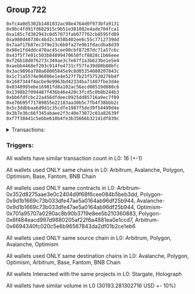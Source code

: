 ## Group 722

```0x76f64d1169fc99f5d7c815d233bcbc726a63602c
0xfc4a0d5302b1481032ac98e4764d0f973bfa9131
0x9bc4fd91fd682915c9b51e381082e4ade704fca1
0xa185c7d382943c0d57073fab077702cb8595fd89
0xa980d40730c4bd2c3458b402ee6c55c7712739dd
0x7aaf17b87ec3f9e23c6b0fa27e9b1fdacdba8d39
0x98e1fd4ddc470ac45cee90cbf87207dc71a57c6c
0x43f5f7e01c503b84899470650fcf8828c1b66eee
0xf26b18d076273c349ae3c7e67f1a3b623be1e5e4
0xaebb4468ef203c914fe4731cf57fe39d80b80bfc
0x3ac9896a788a68005845e9c8d05354080207843c
0x1c71a5574e96086e1e4e527f7b23f57520276b4f
0x1687344f4acbe9e9963bd42334ba71407fbe3d4e
0x0348995ebe16981fd8a102ac56ecd08519d080c6
0x1398b2f094487f436b46e420c3fcd5c0b8b244b3
0xbb6fdfcbc22a456dfdeec0925dd85716a9ec7f09
0xe76695f71789855e22183aa30b5c7fb4f38bbb2c
0x5c3ddbbaa6d9d1c35cdfe1987f5de39f54499d4e
0x3b7e36c66f345abaee2f3c40e73072c01a82639f
0xf7f38441c5ebbe610b4fe3b35666b32141df839c
```
<details>
<summary>Transactions:</summary>

Hashes: 

Wallet: 0x76f64d1169fc99f5d7c815d233bcbc726a63602c

       Hash: 0xf65a443a5c9b1f3da308563b7d557aa63735eb732d904345ddefbf807b638f3b
         - source chain: Arbitrum
         - destination chain: Avalanche
         - project: Stargate
         - contract: 0x352d8275aae3e0c2404d9f68f6cee084b5beb3dd
         - value USD: 4.988262743
       Hash: 0x00878a4d68851f523eebf1f0de79cae3a93a5cc47999caa69020e2d59b81d373
         - source chain: Arbitrum
         - destination chain: Polygon
         - project: Stargate
         - contract: 0x352d8275aae3e0c2404d9f68f6cee084b5beb3dd
         - value USD: 4.991228313
       Hash: 0x2c7b0f64fb77d2cc1702a7f701907bc795d93cfcc83efe8ccb9c2fd95ecd477e
         - source chain: Arbitrum
         - destination chain: Polygon
         - project: Stargate
         - contract: 0x352d8275aae3e0c2404d9f68f6cee084b5beb3dd
         - value USD: 0.9993955221
       Hash: 0x70e5363e25cd11bfc6f5ff6b2d8cef50f1807c4114c395db26a80d850a8a5a95
         - source chain: Arbitrum
         - destination chain: Optimism
         - project: Stargate
         - contract: 0x352d8275aae3e0c2404d9f68f6cee084b5beb3dd
         - value USD: 4.99697361
       Hash: 0x5f931780a4928720ab41acf67857117d39bcddf836eb5827f01f5d24aeeb0acb
         - source chain: Arbitrum
         - destination chain: Polygon
         - project: Stargate
         - contract: 0x352d8275aae3e0c2404d9f68f6cee084b5beb3dd
         - value USD: 3023.621968894
       Hash: 0xbff643f90bbfe7fbcb955d6ed257dff96e7d8563007793700e6caef85b06e860
         - source chain: Polygon
         - destination chain: Avalanche
         - project: Stargate
         - contract: 0x9d1b1669c73b033dfe47ae5a0164ab96df25b944
         - value USD: 3021.801895475
       Hash: 0x0c94d9067a66f1d243240b8e19f1795b69fd00245346bdf0e374ee1363766616
         - source chain: Avalanche
         - destination chain: Optimism
         - project: Stargate
         - contract: 0x9d1b1669c73b033dfe47ae5a0164ab96df25b944
         - value USD: 3019.78807767
       Hash: 0x18bc009ffa73e85c3112662aadcfcf989d8f5a22945aee8626b358993b06f7e9
         - source chain: Optimism
         - destination chain: Arbitrum
         - project: Stargate
         - contract: 0x701a95707a0290ac8b90b3719e8ee5b210360883
         - value USD: 3018.161748636
       Hash: 0x6b3e28f07782d875f0122c8c00253847fce07ced3b254f73d0b4ff5432da6d7d
         - source chain: Polygon
         - destination chain: Avalanche
         - project: Holograph
         - contract: 0x6f484eacd997d9880205af22f6a4881ea0e1ccd7
       Hash: 0xd1dd137a1dc23ba392edfe89018ff3acde26a3f4d95cb66d5cfee316b4114021
         - source chain: Arbitrum
         - destination chain: Polygon
         - project: Stargate
         - contract: 0x352d8275aae3e0c2404d9f68f6cee084b5beb3dd
         - value USD: 4527.574893065
       Hash: 0x1ad562e7a73a6cf9749dbf0e51767ecc104a0a67b1695061db0c65dd11f96f47
         - source chain: Polygon
         - destination chain: Avalanche
         - project: Stargate
         - contract: 0x9d1b1669c73b033dfe47ae5a0164ab96df25b944
         - value USD: 4524.864244175
       Hash: 0x719abafc6818d1efca3b9adfd496396809f3dcf1e87d703c4c7e8020f6456420
         - source chain: Avalanche
         - destination chain: Optimism
         - project: Stargate
         - contract: 0x9d1b1669c73b033dfe47ae5a0164ab96df25b944
         - value USD: 4521.96986404
       Hash: 0x4864535501cd091bbba134926bd0e2d95fb0516b5ab857c9e118f15912b949ef
         - source chain: Optimism
         - destination chain: Arbitrum
         - project: Stargate
         - contract: 0x701a95707a0290ac8b90b3719e8ee5b210360883
         - value USD: 4519.45109771
       Hash: 0x9271c96cc33a326e3aa670be878efcbd0405d5528d7a6c17ef504296d31d56f4
         - source chain: Arbitrum
         - destination chain: Base
         - project: Stargate
         - contract: 0x6694340fc020c5e6b96567843da2df01b2ce1eb6
         - value USD: 0.05336391928
       Hash: 0xf656ff09ff68252e524e650df5ac34ca8a555695ad9b63e9a3d70fa26c41f385
         - source chain: Arbitrum
         - destination chain: Fantom
         - project: Stargate
         - contract: 0x6694340fc020c5e6b96567843da2df01b2ce1eb6
         - value USD: 0.01828894362
       Hash: 0xbf8918b9a81e6ff5170146e017958690c30c459152dcf1d5a71c9dc6991ae82c
         - source chain: Arbitrum
         - destination chain: BNB Chain
         - project: Stargate
         - contract: 0x6694340fc020c5e6b96567843da2df01b2ce1eb6
Wallet: 0xfc4a0d5302b1481032ac98e4764d0f973bfa9131

       Hash:0x4a122569fbdb023efb6239e6d3e9be75dc5bf78092b67c796ed5eaa5e370de37
         - source chain: Arbitrum
         - destination chain: Avalanche
         - project: Stargate
         - contract: 0x352d8275aae3e0c2404d9f68f6cee084b5beb3dd
         - value USD: 4.988262743
       Hash:0xd5b576bd5a89a562a16d54a196a55f97924f43f5f6cd365322cbb18f1e42fc4f
         - source chain: Arbitrum
         - destination chain: Polygon
         - project: Stargate
         - contract: 0x352d8275aae3e0c2404d9f68f6cee084b5beb3dd
         - value USD: 4.991228313
       Hash:0xa56871100bb213d7352938bf7fa8e5891601f18ab7af480066753c5623cd1847
         - source chain: Arbitrum
         - destination chain: Polygon
         - project: Stargate
         - contract: 0x352d8275aae3e0c2404d9f68f6cee084b5beb3dd
         - value USD: 0.9993955221
       Hash:0x8454d89bb22c75aa1702510981bf756f69261c8fd43a37a748de9e5324fa758e
         - source chain: Arbitrum
         - destination chain: Optimism
         - project: Stargate
         - contract: 0x352d8275aae3e0c2404d9f68f6cee084b5beb3dd
         - value USD: 4.99697361
       Hash:0x06ebefc280e8391afe864b8e32f3f6c38bad84e1aa19a7a5e9cc9864374ea54e
         - source chain: Arbitrum
         - destination chain: Polygon
         - project: Stargate
         - contract: 0x352d8275aae3e0c2404d9f68f6cee084b5beb3dd
         - value USD: 3023.621968894
       Hash:0xa9f7206583b132cf86e0fd40693f0331537eb31a009df76becdeb636c9d608e5
         - source chain: Polygon
         - destination chain: Avalanche
         - project: Stargate
         - contract: 0x9d1b1669c73b033dfe47ae5a0164ab96df25b944
         - value USD: 3021.801895475
       Hash:0x51799bcb0fe5b82b8f23a350a6084c85c5141e78251b5f9b4fe04f89e2e5b255
         - source chain: Avalanche
         - destination chain: Optimism
         - project: Stargate
         - contract: 0x9d1b1669c73b033dfe47ae5a0164ab96df25b944
         - value USD: 3019.78807767
       Hash:0xf2b8455ba471cd396a3a2186633866297ededf6020c170291d4c8beb6e804f8d
         - source chain: Optimism
         - destination chain: Arbitrum
         - project: Stargate
         - contract: 0x701a95707a0290ac8b90b3719e8ee5b210360883
         - value USD: 3018.161748636
       Hash:0xbc09372f0eb78fcb34c51822f98a998c86a19f61ba5e2ceb69a62ea47c0d9cc2
         - source chain: Polygon
         - destination chain: Avalanche
         - project: Holograph
         - contract: 0x6f484eacd997d9880205af22f6a4881ea0e1ccd7
       Hash:0x87026802b19f951f1e2575130b9a957ea4a42395ad4c15f9efefc1b8de7ef45b
         - source chain: Arbitrum
         - destination chain: Polygon
         - project: Stargate
         - contract: 0x352d8275aae3e0c2404d9f68f6cee084b5beb3dd
         - value USD: 4528.554102728
       Hash:0x3eb6332e929063b3197b59caeffd762d33b9e93a4b24c8f903229ccd750229b3
         - source chain: Polygon
         - destination chain: Avalanche
         - project: Stargate
         - contract: 0x9d1b1669c73b033dfe47ae5a0164ab96df25b944
         - value USD: 4525.842866959
       Hash:0xbe1ca8c0d02385c7cec619d7e41afb796de4d823c1b92322a6f9196fa2b438aa
         - source chain: Avalanche
         - destination chain: Optimism
         - project: Stargate
         - contract: 0x9d1b1669c73b033dfe47ae5a0164ab96df25b944
         - value USD: 4522.947859621
       Hash:0x1e51cc5dc4c15a2e8c7d3e070b3a5edf960da60ff2f2a04d9fd444993063d424
         - source chain: Optimism
         - destination chain: Arbitrum
         - project: Stargate
         - contract: 0x701a95707a0290ac8b90b3719e8ee5b210360883
         - value USD: 4520.428546737
       Hash:0x6cd664cbd50c294b4fe13c7326d0c75d8268481af7550228bfb354845d1c40ca
         - source chain: Arbitrum
         - destination chain: Base
         - project: Stargate
         - contract: 0x6694340fc020c5e6b96567843da2df01b2ce1eb6
         - value USD: 0.02754636036
       Hash:0xbc1a73c13d0197bb2ea8b5a200ff55eab6bf82e8ba3b5048aa84730ef2c1ec77
         - source chain: Arbitrum
         - destination chain: Fantom
         - project: Stargate
         - contract: 0x6694340fc020c5e6b96567843da2df01b2ce1eb6
         - value USD: 0.01828894362
       Hash:0xb67946c3ebb28fbcc03c82fbfa713e83f7cb3da40a1c661cd061adaf53643b41
         - source chain: Arbitrum
         - destination chain: BNB Chain
         - project: Stargate
         - contract: 0x6694340fc020c5e6b96567843da2df01b2ce1eb6
Wallet: 0x9bc4fd91fd682915c9b51e381082e4ade704fca1

       Hash:0x5e57e2e03d0171b1ef414c5fd97ac991bdb003eae28ef99e92dbb15e3979faaa
         - source chain: Arbitrum
         - destination chain: Avalanche
         - project: Stargate
         - contract: 0x352d8275aae3e0c2404d9f68f6cee084b5beb3dd
         - value USD: 4.988262743
       Hash:0x89fbddbaccecbaed929f954ef59707c7bae2896aca25048fbcfe23863f83e987
         - source chain: Arbitrum
         - destination chain: Polygon
         - project: Stargate
         - contract: 0x352d8275aae3e0c2404d9f68f6cee084b5beb3dd
         - value USD: 4.991228313
       Hash:0xa75cad25f22accb17359ee102f1b99a5d486613154ab7a0906e50779e9d3067e
         - source chain: Arbitrum
         - destination chain: Polygon
         - project: Stargate
         - contract: 0x352d8275aae3e0c2404d9f68f6cee084b5beb3dd
         - value USD: 0.9993955221
       Hash:0xb6b3df370868cc1a6954c0db945999866dc9ae23d6b49d6b958de0135af592e4
         - source chain: Arbitrum
         - destination chain: Optimism
         - project: Stargate
         - contract: 0x352d8275aae3e0c2404d9f68f6cee084b5beb3dd
         - value USD: 4.99697361
       Hash:0x51832d84fcd6af2dacbf9cce5eb0539d43baa625e6549b75d9330f9777107aca
         - source chain: Arbitrum
         - destination chain: Polygon
         - project: Stargate
         - contract: 0x352d8275aae3e0c2404d9f68f6cee084b5beb3dd
         - value USD: 3023.621968894
       Hash:0x398e0f5d89b8213eb889573fcd656719a7949df57461ad3fd9b76a9a843537e2
         - source chain: Polygon
         - destination chain: Avalanche
         - project: Stargate
         - contract: 0x9d1b1669c73b033dfe47ae5a0164ab96df25b944
         - value USD: 3021.807797254
       Hash:0x87529730f11b09fb92ba532134c5deb2ed28cf124bbe9a7192160a5a2126c26d
         - source chain: Avalanche
         - destination chain: Optimism
         - project: Stargate
         - contract: 0x9d1b1669c73b033dfe47ae5a0164ab96df25b944
         - value USD: 3019.798077432
       Hash:0x307e65db985890111f422c07d4b135bd2c0a94124d44a0f2045da6a4747184d2
         - source chain: Optimism
         - destination chain: Arbitrum
         - project: Stargate
         - contract: 0x701a95707a0290ac8b90b3719e8ee5b210360883
         - value USD: 3018.171749039
       Hash:0xaa24bd6f4d21ab13cfe4ed2bcb69dae3efa821b6ed7930058d1e790d7a0b68de
         - source chain: Polygon
         - destination chain: Avalanche
         - project: Holograph
         - contract: 0x6f484eacd997d9880205af22f6a4881ea0e1ccd7
       Hash:0x8106f94130a43f6196312f3aa006e5b50083f167c67b723a2351b2c4c8902daa
         - source chain: Arbitrum
         - destination chain: Polygon
         - project: Stargate
         - contract: 0x352d8275aae3e0c2404d9f68f6cee084b5beb3dd
         - value USD: 4529.483346715
       Hash:0x3590ca2bf166f568fcb9158b60b6e5d7aa58132883ffb2eab5ce7e9448bdf0b4
         - source chain: Polygon
         - destination chain: Avalanche
         - project: Stargate
         - contract: 0x9d1b1669c73b033dfe47ae5a0164ab96df25b944
         - value USD: 4526.76565828
       Hash:0x5ade719523916f207194e241ea3cc2b2a864a76c07c2e4765cf11447b8bb31fe
         - source chain: Avalanche
         - destination chain: Optimism
         - project: Stargate
         - contract: 0x9d1b1669c73b033dfe47ae5a0164ab96df25b944
         - value USD: 4523.865961048
       Hash:0x215a82daf704a308303caae612fc0723dfcc70b9250dc6c6cda2541fb344310f
         - source chain: Optimism
         - destination chain: Arbitrum
         - project: Stargate
         - contract: 0x701a95707a0290ac8b90b3719e8ee5b210360883
         - value USD: 4521.346129134
       Hash:0x0388457bf7a582c7cd5107330ba54011b75fef59f892b7cecfb823637e09cee0
         - source chain: Arbitrum
         - destination chain: Base
         - project: Stargate
         - contract: 0x6694340fc020c5e6b96567843da2df01b2ce1eb6
         - value USD: 0.1035561888
       Hash:0x5cb99a69c95275e8512af25030f25e99f53c8851d76680d6a3c8ef18c91b5040
         - source chain: Arbitrum
         - destination chain: Fantom
         - project: Stargate
         - contract: 0x6694340fc020c5e6b96567843da2df01b2ce1eb6
         - value USD: 0.01773480378
       Hash:0x0ea1c6412f7b840edb6c381c99e89055423b6e0e08a9dbeaea83b1c634931bfe
         - source chain: Arbitrum
         - destination chain: BNB Chain
         - project: Stargate
         - contract: 0x6694340fc020c5e6b96567843da2df01b2ce1eb6
Wallet: 0xa185c7d382943c0d57073fab077702cb8595fd89

       Hash:0x6f9f88448aa0cc98e82c1ff83af82b3f893664818d55a37ad8ac2b5a1e111f50
         - source chain: Arbitrum
         - destination chain: Avalanche
         - project: Stargate
         - contract: 0x352d8275aae3e0c2404d9f68f6cee084b5beb3dd
         - value USD: 4.988262743
       Hash:0xd56de0b882454a36d8f021b85885dfeb8e0775f07212ac8ffe2daa5f315b6673
         - source chain: Arbitrum
         - destination chain: Polygon
         - project: Stargate
         - contract: 0x352d8275aae3e0c2404d9f68f6cee084b5beb3dd
         - value USD: 4.991228313
       Hash:0x4594e37fbf2fe1d59f1fedd5c754435ea81bb2ecfb53005a4d7d3beecea2bb2a
         - source chain: Arbitrum
         - destination chain: Polygon
         - project: Stargate
         - contract: 0x352d8275aae3e0c2404d9f68f6cee084b5beb3dd
         - value USD: 0.9993955221
       Hash:0x5ac0d86a932da7ae98f3cd1a5ecdd80328d206c8a99dcad7abf196a3cabfb735
         - source chain: Arbitrum
         - destination chain: Optimism
         - project: Stargate
         - contract: 0x352d8275aae3e0c2404d9f68f6cee084b5beb3dd
         - value USD: 4.99697361
       Hash:0x4d3bbf3d7815495defe5cb106954869f840dfe164a3f1a25f468538e8b2a7645
         - source chain: Arbitrum
         - destination chain: Polygon
         - project: Stargate
         - contract: 0x352d8275aae3e0c2404d9f68f6cee084b5beb3dd
         - value USD: 3023.621968894
       Hash:0x89385b8ee29a1b5adc075e6a94e6893de6b2ae4d6fa896195c744216cdb22a9c
         - source chain: Polygon
         - destination chain: Avalanche
         - project: Stargate
         - contract: 0x9d1b1669c73b033dfe47ae5a0164ab96df25b944
         - value USD: 3021.791895071
       Hash:0x5dd224946b70ad0e1a76f731021c242d6317cd82b211e5503f22f4133791d935
         - source chain: Avalanche
         - destination chain: Optimism
         - project: Stargate
         - contract: 0x9d1b1669c73b033dfe47ae5a0164ab96df25b944
         - value USD: 3019.778077908
       Hash:0x1b00cf2745f2d85038bc7e6e0d1fe9e2bdee25bc56db8a59d82787dcdd3d6b1d
         - source chain: Optimism
         - destination chain: Arbitrum
         - project: Stargate
         - contract: 0x701a95707a0290ac8b90b3719e8ee5b210360883
         - value USD: 3018.151748233
       Hash:0x9835acc7b5654ebd580ac88af6a5ea8eab82cbb2a2e8cde1368c2a76d4012c69
         - source chain: Polygon
         - destination chain: Avalanche
         - project: Holograph
         - contract: 0x6f484eacd997d9880205af22f6a4881ea0e1ccd7
       Hash:0x749cb9771b4298f5c17c73dc8efbd938586ccd056e853ccc383cffa6fd2dcc6c
         - source chain: Arbitrum
         - destination chain: Polygon
         - project: Stargate
         - contract: 0x352d8275aae3e0c2404d9f68f6cee084b5beb3dd
         - value USD: 4530.362649022
       Hash:0xbdc8ee880fcedfc9b622bf8783323c082b881a4642bcf3734736d4b02840de6b
         - source chain: Polygon
         - destination chain: Avalanche
         - project: Stargate
         - contract: 0x9d1b1669c73b033dfe47ae5a0164ab96df25b944
         - value USD: 4527.660319413
       Hash:0x3931eba6d342cf65d8d19299e4f2ba4574fac0025af0cf9a8e38ba4e8073d321
         - source chain: Avalanche
         - destination chain: Optimism
         - project: Stargate
         - contract: 0x9d1b1669c73b033dfe47ae5a0164ab96df25b944
         - value USD: 4524.764152411
       Hash:0x1598c8373eecc17ce5db99d692cca41955d7f89818ee6f29a7eac6d389eb7557
         - source chain: Optimism
         - destination chain: Arbitrum
         - project: Stargate
         - contract: 0x701a95707a0290ac8b90b3719e8ee5b210360883
         - value USD: 4522.243830639
       Hash:0x0c2cf6e30f252b48f31a0083897c63bb356cbb293dbff10a42c0baeb88c1e347
         - source chain: Arbitrum
         - destination chain: Base
         - project: Stargate
         - contract: 0x6694340fc020c5e6b96567843da2df01b2ce1eb6
         - value USD: 0.05336391928
       Hash:0x16f51d248fa24cffbad77d822a7a73a1089f52a12758dfb62a91572956ff3053
         - source chain: Arbitrum
         - destination chain: Fantom
         - project: Stargate
         - contract: 0x6694340fc020c5e6b96567843da2df01b2ce1eb6
         - value USD: 0.0167611048
       Hash:0x3bf58c2aee20d413733fa658983f4e8170c3f23ac1c7fbeeba22ba75207dd744
         - source chain: Arbitrum
         - destination chain: BNB Chain
         - project: Stargate
         - contract: 0x6694340fc020c5e6b96567843da2df01b2ce1eb6
Wallet: 0xa980d40730c4bd2c3458b402ee6c55c7712739dd

       Hash:0xeedbb799ce334cd28f4c2a60a3a110d7bee91db51a23bdd1e9ce6b4a48e833e5
         - source chain: Arbitrum
         - destination chain: Avalanche
         - project: Stargate
         - contract: 0x352d8275aae3e0c2404d9f68f6cee084b5beb3dd
         - value USD: 4.988262743
       Hash:0x90583340eff9e9ca986741d2bdb5958a86282b206072441685407b38f7590315
         - source chain: Arbitrum
         - destination chain: Polygon
         - project: Stargate
         - contract: 0x352d8275aae3e0c2404d9f68f6cee084b5beb3dd
         - value USD: 4.991228313
       Hash:0x77e67ef52ffa65cd8cbcf4b4bd8bf48c03109bacd6c0343108b1300adb80e51f
         - source chain: Arbitrum
         - destination chain: Polygon
         - project: Stargate
         - contract: 0x352d8275aae3e0c2404d9f68f6cee084b5beb3dd
         - value USD: 0.9993955221
       Hash:0xdcd9a6acbbd554d044f206e09bd6d111373fe5996a2787863c537bb2ac9a775b
         - source chain: Arbitrum
         - destination chain: Optimism
         - project: Stargate
         - contract: 0x352d8275aae3e0c2404d9f68f6cee084b5beb3dd
         - value USD: 4.99697361
       Hash:0xc0ad54c5ba9bb70ad5c032e9dcc1df7f589dbdee9c2210ccb54cc4680761f7ba
         - source chain: Arbitrum
         - destination chain: Polygon
         - project: Stargate
         - contract: 0x352d8275aae3e0c2404d9f68f6cee084b5beb3dd
         - value USD: 3023.621968894
       Hash:0x0f28fbb219047983644c4dc1b334163d40f65f1db44764f74e1073d53991a578
         - source chain: Polygon
         - destination chain: Avalanche
         - project: Stargate
         - contract: 0x9d1b1669c73b033dfe47ae5a0164ab96df25b944
         - value USD: 3021.781894668
       Hash:0x83442388ea1e694a23d7080e4db0d2f4b0b3ea0d3b4598c508bb6a4db38a95ca
         - source chain: Avalanche
         - destination chain: Optimism
         - project: Stargate
         - contract: 0x9d1b1669c73b033dfe47ae5a0164ab96df25b944
         - value USD: 3019.768078146
       Hash:0xf4e1076a602daeb68a62b62c9ab90d13ba61a46cd22c2ffd8aec1df216cf9854
         - source chain: Optimism
         - destination chain: Arbitrum
         - project: Stargate
         - contract: 0x701a95707a0290ac8b90b3719e8ee5b210360883
         - value USD: 3018.141747829
       Hash:0x996203675120bfab0a70b74232a2801be90bd87fb278f96670dc107aeb9d7012
         - source chain: Polygon
         - destination chain: Avalanche
         - project: Holograph
         - contract: 0x6f484eacd997d9880205af22f6a4881ea0e1ccd7
       Hash:0xc38a8e41714fed36335307250262a81c0bf5e310e41d408f244db88935d8e0f8
         - source chain: Arbitrum
         - destination chain: Polygon
         - project: Stargate
         - contract: 0x352d8275aae3e0c2404d9f68f6cee084b5beb3dd
         - value USD: 4531.251937266
       Hash:0xa7c44efded27b906b3c475beb2fea7538147c93954d779b2df162fc23027c92f
         - source chain: Polygon
         - destination chain: Avalanche
         - project: Stargate
         - contract: 0x9d1b1669c73b033dfe47ae5a0164ab96df25b944
         - value USD: 4528.559065702
       Hash:0xe72932e4f67c7795ccb58b89c1b65b6f33be6c8f0e160a239da55469118df5d9
         - source chain: Avalanche
         - destination chain: Optimism
         - project: Stargate
         - contract: 0x9d1b1669c73b033dfe47ae5a0164ab96df25b944
         - value USD: 4525.662328777
       Hash:0x993e7a430b9d9cad18655448c32223886ee7fb97861fd4948441ffe5ed732bee
         - source chain: Optimism
         - destination chain: Arbitrum
         - project: Stargate
         - contract: 0x701a95707a0290ac8b90b3719e8ee5b210360883
         - value USD: 4523.141510149
       Hash:0x33dbfe5b3b0b42edbf3e15f19c18543ff445cd2bc569925e8231da03115c7915
         - source chain: Arbitrum
         - destination chain: Base
         - project: Stargate
         - contract: 0x6694340fc020c5e6b96567843da2df01b2ce1eb6
         - value USD: 0.02754206207
       Hash:0xd72a0e1e10e6a0c8079381996652b14907bce4c4dafd9a0b7cbe1c8c3655de4f
         - source chain: Arbitrum
         - destination chain: Fantom
         - project: Stargate
         - contract: 0x6694340fc020c5e6b96567843da2df01b2ce1eb6
         - value USD: 0.0167611048
       Hash:0x0e53ce525f2f8c967ac49c82703a917bc1c9f0e003733295e7ea82cb4ba0dcf8
         - source chain: Arbitrum
         - destination chain: BNB Chain
         - project: Stargate
         - contract: 0x6694340fc020c5e6b96567843da2df01b2ce1eb6
Wallet: 0x7aaf17b87ec3f9e23c6b0fa27e9b1fdacdba8d39

       Hash:0x9b4823d3ec9f8da7e3a2dfb276682e528787819a91a043936ccfc41072076aa3
         - source chain: Arbitrum
         - destination chain: Avalanche
         - project: Stargate
         - contract: 0x352d8275aae3e0c2404d9f68f6cee084b5beb3dd
         - value USD: 4.988262743
       Hash:0x7d99396cd4166427c698f8bca0bbd24ae8ff1eabb0150a9e033c158778446cb7
         - source chain: Arbitrum
         - destination chain: Polygon
         - project: Stargate
         - contract: 0x352d8275aae3e0c2404d9f68f6cee084b5beb3dd
         - value USD: 4.991228313
       Hash:0xfdb82e5702e906d5d0690d02111b735ca1979aa692d7a1d453feae60b5980ee2
         - source chain: Arbitrum
         - destination chain: Polygon
         - project: Stargate
         - contract: 0x352d8275aae3e0c2404d9f68f6cee084b5beb3dd
         - value USD: 0.9993955221
       Hash:0x5582469b164dac4d31897fe618e45437f22db5d1a3dc2efa958905c8231c63a3
         - source chain: Arbitrum
         - destination chain: Optimism
         - project: Stargate
         - contract: 0x352d8275aae3e0c2404d9f68f6cee084b5beb3dd
         - value USD: 4.99697361
       Hash:0x390f1f253e07cfcbf259d2fcb3453924f83eaefbfb5ba3aa95cff39c6ae6c9bd
         - source chain: Arbitrum
         - destination chain: Polygon
         - project: Stargate
         - contract: 0x352d8275aae3e0c2404d9f68f6cee084b5beb3dd
         - value USD: 3023.621968894
       Hash:0xedab947aa24fefb8c11d93ea03e7ea189c1c25e9ea75abd724319e52ecbc9b46
         - source chain: Polygon
         - destination chain: Avalanche
         - project: Stargate
         - contract: 0x9d1b1669c73b033dfe47ae5a0164ab96df25b944
         - value USD: 3021.771894265
       Hash:0xd52f52e0a2cc782844973d8e047aa0954a0c929c68b3acd793a157ef53aa3771
         - source chain: Avalanche
         - destination chain: Optimism
         - project: Stargate
         - contract: 0x9d1b1669c73b033dfe47ae5a0164ab96df25b944
         - value USD: 3019.758078384
       Hash:0xcc28e1a719471bde04d2bf40ccb2e5d0ca8fc93b99dc0f38b60564c495f009e6
         - source chain: Optimism
         - destination chain: Arbitrum
         - project: Stargate
         - contract: 0x701a95707a0290ac8b90b3719e8ee5b210360883
         - value USD: 3018.131747426
       Hash:0x711bf060f35350cb5a440bdb5f4b2a4d92a5242366606c8fc5d41840e02467b1
         - source chain: Polygon
         - destination chain: Avalanche
         - project: Holograph
         - contract: 0x6f484eacd997d9880205af22f6a4881ea0e1ccd7
       Hash:0xaf9bfdfcb1d12a21b5a0dcd65fea6b7bed95b55e23db12aef27cc45f55dffc3a
         - source chain: Arbitrum
         - destination chain: Polygon
         - project: Stargate
         - contract: 0x352d8275aae3e0c2404d9f68f6cee084b5beb3dd
         - value USD: 4532.490943246
       Hash:0x18b8dafb3b6d25ac5387f875dd20e379aae7e8f8a463deba76149b99179ab619
         - source chain: Polygon
         - destination chain: Avalanche
         - project: Stargate
         - contract: 0x9d1b1669c73b033dfe47ae5a0164ab96df25b944
         - value USD: 4529.807320771
       Hash:0x3f1ef85b7e2b3abd17942d840ca972bb5b57ad34a86761059ae891aa1aa6aa62
         - source chain: Avalanche
         - destination chain: Optimism
         - project: Stargate
         - contract: 0x9d1b1669c73b033dfe47ae5a0164ab96df25b944
         - value USD: 4526.909788565
       Hash:0x99c8dd803ce7b63cebf05f007c88775345750bccd6c59471c9c0dd91eecc3f87
         - source chain: Optimism
         - destination chain: Arbitrum
         - project: Stargate
         - contract: 0x701a95707a0290ac8b90b3719e8ee5b210360883
         - value USD: 4524.388280525
       Hash:0xd639ffe67267d4ab5789fed7fcb40a3f7d540db5ef2dd45f1a7d769b22a842a8
         - source chain: Arbitrum
         - destination chain: Base
         - project: Stargate
         - contract: 0x6694340fc020c5e6b96567843da2df01b2ce1eb6
         - value USD: 0.3234242236
       Hash:0x368148322e6eb5a74527bccf9a4da0e04281de74c71650d6bdcdb2604586f64f
         - source chain: Arbitrum
         - destination chain: Fantom
         - project: Stargate
         - contract: 0x6694340fc020c5e6b96567843da2df01b2ce1eb6
         - value USD: 0.0203617374
       Hash:0x62595a367283c46d66493c62ccd23f4a07ac8c061bcb479cf67d215df16751a1
         - source chain: Arbitrum
         - destination chain: BNB Chain
         - project: Stargate
         - contract: 0x6694340fc020c5e6b96567843da2df01b2ce1eb6
Wallet: 0x98e1fd4ddc470ac45cee90cbf87207dc71a57c6c

       Hash:0xe3e43043d9fbf6b1d6b17fa8ae63bdc556129b4d94c8f7583f61e810787313d3
         - source chain: Arbitrum
         - destination chain: Avalanche
         - project: Stargate
         - contract: 0x352d8275aae3e0c2404d9f68f6cee084b5beb3dd
         - value USD: 4.988262743
       Hash:0xac50e7d13ba5cd982dda03760c404167176c653905d27393d122b78778b0cdf3
         - source chain: Arbitrum
         - destination chain: Polygon
         - project: Stargate
         - contract: 0x352d8275aae3e0c2404d9f68f6cee084b5beb3dd
         - value USD: 4.991228313
       Hash:0x41e706e9ef4a9eda1fa99ac370cf6e3e8bb11eef59e0f06a366e49bc394c4c80
         - source chain: Arbitrum
         - destination chain: Polygon
         - project: Stargate
         - contract: 0x352d8275aae3e0c2404d9f68f6cee084b5beb3dd
         - value USD: 0.9993955221
       Hash:0x8a66e3b5be65a85e16eabff0a6d405598c07b76eedcf22490192283e15e9a4cc
         - source chain: Arbitrum
         - destination chain: Optimism
         - project: Stargate
         - contract: 0x352d8275aae3e0c2404d9f68f6cee084b5beb3dd
         - value USD: 4.99697361
       Hash:0xb4627a78b52e4bfd3620482b40cd6f83becaea54d237f1f7177d11695c7dc30b
         - source chain: Arbitrum
         - destination chain: Polygon
         - project: Stargate
         - contract: 0x352d8275aae3e0c2404d9f68f6cee084b5beb3dd
         - value USD: 3023.621968894
       Hash:0xa63a3ff57c08598d611691f6e768519bd89a12bb7794f5c8530220f28d5c6ccf
         - source chain: Polygon
         - destination chain: Avalanche
         - project: Stargate
         - contract: 0x9d1b1669c73b033dfe47ae5a0164ab96df25b944
         - value USD: 3021.761893861
       Hash:0xbcf74f1604fc831d3aa3a74a696fe2cfe97c262f213d5974acd082c55f011683
         - source chain: Avalanche
         - destination chain: Optimism
         - project: Stargate
         - contract: 0x9d1b1669c73b033dfe47ae5a0164ab96df25b944
         - value USD: 3019.748078623
       Hash:0x3350a8b2a8b069237802af6e95669c6776732cafd3114b69d7ca77e9975cc25e
         - source chain: Optimism
         - destination chain: Arbitrum
         - project: Stargate
         - contract: 0x701a95707a0290ac8b90b3719e8ee5b210360883
         - value USD: 3018.121747022
       Hash:0x33b76445751fbac747fb433ed7525a4a061009a50c3e1918f42b85654bcf9350
         - source chain: Polygon
         - destination chain: Avalanche
         - project: Holograph
         - contract: 0x6f484eacd997d9880205af22f6a4881ea0e1ccd7
       Hash:0x7f6a346eb64cb1a33873c80273744be5a089667566a6a085c6d1dd4762578fa0
         - source chain: Arbitrum
         - destination chain: Polygon
         - project: Stargate
         - contract: 0x352d8275aae3e0c2404d9f68f6cee084b5beb3dd
         - value USD: 4533.450175037
       Hash:0xf2803591b9fef18bef675f184e5f757f224f0b99097755cdfe718257162e7d6f
         - source chain: Polygon
         - destination chain: Avalanche
         - project: Stargate
         - contract: 0x9d1b1669c73b033dfe47ae5a0164ab96df25b944
         - value USD: 4530.775968617
       Hash:0x50a61c461d8cb3f5e4b1465a3d83218c738e4c695e81d6268ca400f15982cc1a
         - source chain: Avalanche
         - destination chain: Optimism
         - project: Stargate
         - contract: 0x9d1b1669c73b033dfe47ae5a0164ab96df25b944
         - value USD: 4527.877822615
       Hash:0xabeb6e806808519aba7753bdd40f39d2ab375100a3f1c3cae1b9b0b882c54dbd
         - source chain: Optimism
         - destination chain: Arbitrum
         - project: Stargate
         - contract: 0x701a95707a0290ac8b90b3719e8ee5b210360883
         - value USD: 4525.355778608
       Hash:0xb5f22168966c159f06e1182b76a3a810147113814724d1f34d520d3c02fde6e7
         - source chain: Arbitrum
         - destination chain: Base
         - project: Stargate
         - contract: 0x6694340fc020c5e6b96567843da2df01b2ce1eb6
         - value USD: 0.3234242236
       Hash:0xe2c58438fe9bbb8bdd8cb778b239261f522bbbd76ba69a4c1324bf1f088d2e92
         - source chain: Arbitrum
         - destination chain: Fantom
         - project: Stargate
         - contract: 0x6694340fc020c5e6b96567843da2df01b2ce1eb6
         - value USD: 0.0203617374
       Hash:0xd82911a760478b7d75757fbbfd6911316f5db2541caa4b818d52c68df7cc39cd
         - source chain: Arbitrum
         - destination chain: BNB Chain
         - project: Stargate
         - contract: 0x6694340fc020c5e6b96567843da2df01b2ce1eb6
Wallet: 0x43f5f7e01c503b84899470650fcf8828c1b66eee

       Hash:0x31362973aeba7048fd7c7ccae0082db6d909f6c87eb2bf04c8f468ae4c4320ca
         - source chain: Arbitrum
         - destination chain: Avalanche
         - project: Stargate
         - contract: 0x352d8275aae3e0c2404d9f68f6cee084b5beb3dd
         - value USD: 4.988262743
       Hash:0xc08f775433026a580b807d2cce85b5068cdcab57e3883ff2265d35ca414e11ca
         - source chain: Arbitrum
         - destination chain: Polygon
         - project: Stargate
         - contract: 0x352d8275aae3e0c2404d9f68f6cee084b5beb3dd
         - value USD: 4.991228313
       Hash:0x00789a62f7679ab4a14bfd953cc47d0656f1fcf1077f2afa8de9bc30f7731ea2
         - source chain: Arbitrum
         - destination chain: Polygon
         - project: Stargate
         - contract: 0x352d8275aae3e0c2404d9f68f6cee084b5beb3dd
         - value USD: 0.9993955221
       Hash:0x7f24c9e9ab2c4be4a9f7a38bcfbb6f16d3dbbb55d83ba283ba48976a6fe87181
         - source chain: Arbitrum
         - destination chain: Optimism
         - project: Stargate
         - contract: 0x352d8275aae3e0c2404d9f68f6cee084b5beb3dd
         - value USD: 4.99697361
       Hash:0x4c7d86977b750a530bc403998f4fb1223f6c06690dc9b3eb3a12f1174c0941ec
         - source chain: Arbitrum
         - destination chain: Polygon
         - project: Stargate
         - contract: 0x352d8275aae3e0c2404d9f68f6cee084b5beb3dd
         - value USD: 3023.621968894
       Hash:0xd28d25a03bae7b5fe396b9220d7b6522c4fbb27631cdbe46ee99682ff05b693b
         - source chain: Polygon
         - destination chain: Avalanche
         - project: Stargate
         - contract: 0x9d1b1669c73b033dfe47ae5a0164ab96df25b944
         - value USD: 3021.751893458
       Hash:0x1100c5e390734648cdd31a3ccfa7a5db86d9100429c736b841ce459bc57fc1b7
         - source chain: Avalanche
         - destination chain: Optimism
         - project: Stargate
         - contract: 0x9d1b1669c73b033dfe47ae5a0164ab96df25b944
         - value USD: 3019.738078861
       Hash:0xd264166973b4aa473879c570e47d1f632cbc7c4c52124272db19ea492f488a3b
         - source chain: Optimism
         - destination chain: Arbitrum
         - project: Stargate
         - contract: 0x701a95707a0290ac8b90b3719e8ee5b210360883
         - value USD: 3018.111746619
       Hash:0xead71736e72d7b5703c09e8adea396232a3c2522a448c69f5d19f3977f38f564
         - source chain: Polygon
         - destination chain: Avalanche
         - project: Holograph
         - contract: 0x6f484eacd997d9880205af22f6a4881ea0e1ccd7
       Hash:0x96c22507fa74eef3719fe1f7dc15f7ae986b0b94925cee0b646e6b56e99561b9
         - source chain: Arbitrum
         - destination chain: Polygon
         - project: Stargate
         - contract: 0x352d8275aae3e0c2404d9f68f6cee084b5beb3dd
         - value USD: 4534.01972135
       Hash:0x477352133fb6f199783c16b164f61e1e7d95755f23c0c35598dfe2e34a6117ba
         - source chain: Polygon
         - destination chain: Avalanche
         - project: Stargate
         - contract: 0x9d1b1669c73b033dfe47ae5a0164ab96df25b944
         - value USD: 4531.355164936
       Hash:0xb91d6a55ba846c6954c842559022e3f2a85651ec3ddc9b0cfc6ae90ba84ec38f
         - source chain: Avalanche
         - destination chain: Optimism
         - project: Stargate
         - contract: 0x9d1b1669c73b033dfe47ae5a0164ab96df25b944
         - value USD: 4528.456653138
       Hash:0x70ab2bd71b170fb922093ba1776acb60adad2e1ad6a33bb1bcbe806e65bb624a
         - source chain: Optimism
         - destination chain: Arbitrum
         - project: Stargate
         - contract: 0x701a95707a0290ac8b90b3719e8ee5b210360883
         - value USD: 4525.934292068
       Hash:0xf7f9d6c01908c117cfa89132610d3690769aced6f6a4578d2d54ac7770cec4f6
         - source chain: Arbitrum
         - destination chain: Base
         - project: Stargate
         - contract: 0x6694340fc020c5e6b96567843da2df01b2ce1eb6
         - value USD: 0.06449101175
       Hash:0xe12497648483f5459116f066f5a49d39d1dbc9fe83041b5ecf6e438f72df1883
         - source chain: Arbitrum
         - destination chain: Fantom
         - project: Stargate
         - contract: 0x6694340fc020c5e6b96567843da2df01b2ce1eb6
         - value USD: 0.01770436628
       Hash:0x7581f7761254892aa80b35a06fcb191032150f0c1fb52c8e546973ec93f30b8d
         - source chain: Arbitrum
         - destination chain: BNB Chain
         - project: Stargate
         - contract: 0x6694340fc020c5e6b96567843da2df01b2ce1eb6
Wallet: 0xf26b18d076273c349ae3c7e67f1a3b623be1e5e4

       Hash:0x36994c1fc205169406ff6b70a51064cd818031e61aba0c62e73a30fc9c615732
         - source chain: Arbitrum
         - destination chain: Avalanche
         - project: Stargate
         - contract: 0x352d8275aae3e0c2404d9f68f6cee084b5beb3dd
         - value USD: 4.988262743
       Hash:0x77cb2e5a18a550a77ff7d4b8c0bd23644db7bef183950b0ac774a70fb893a484
         - source chain: Arbitrum
         - destination chain: Polygon
         - project: Stargate
         - contract: 0x352d8275aae3e0c2404d9f68f6cee084b5beb3dd
         - value USD: 4.991228313
       Hash:0x06840b7484923b4ecc7e27e349f8a700cb6b2e2ccce9cd089558a77fab2dd285
         - source chain: Arbitrum
         - destination chain: Polygon
         - project: Stargate
         - contract: 0x352d8275aae3e0c2404d9f68f6cee084b5beb3dd
         - value USD: 0.9993955221
       Hash:0x395a200772feb3101f9a03fe095b2eeb2e4e8e2b532146f2c1df770f45470774
         - source chain: Arbitrum
         - destination chain: Optimism
         - project: Stargate
         - contract: 0x352d8275aae3e0c2404d9f68f6cee084b5beb3dd
         - value USD: 4.99697361
       Hash:0xacfe26c8bf679fed7ed308063a19fa137f22636e20f45ad8a0b1e6f37423752b
         - source chain: Arbitrum
         - destination chain: Polygon
         - project: Stargate
         - contract: 0x352d8275aae3e0c2404d9f68f6cee084b5beb3dd
         - value USD: 3024.121989064
       Hash:0xc3d8006881b34768429f81c2b03380b0c7c720c4c930a06f44cef8adae0a2436
         - source chain: Polygon
         - destination chain: Avalanche
         - project: Stargate
         - contract: 0x9d1b1669c73b033dfe47ae5a0164ab96df25b944
         - value USD: 3022.241913224
       Hash:0x2f96bf579f39c9b309f091581875303efa6979443515110ef4481a45ce7d9ae8
         - source chain: Avalanche
         - destination chain: Optimism
         - project: Stargate
         - contract: 0x9d1b1669c73b033dfe47ae5a0164ab96df25b944
         - value USD: 3020.228067191
       Hash:0x00bd779a5684d82e4ed32caeddcf7811b54612524f7a639d519c6d3e13583746
         - source chain: Optimism
         - destination chain: Arbitrum
         - project: Stargate
         - contract: 0x701a95707a0290ac8b90b3719e8ee5b210360883
         - value USD: 3018.601766386
       Hash:0x703a2c0a7e93ef3354ab910d72db41cb57a5516f75958943838fc8ad531212d5
         - source chain: Polygon
         - destination chain: Avalanche
         - project: Holograph
         - contract: 0x6f484eacd997d9880205af22f6a4881ea0e1ccd7
       Hash:0x81ea9f90ce53530a4ef2949f0f5e82116a161190711787fd38ef74a0e7831458
         - source chain: Arbitrum
         - destination chain: Polygon
         - project: Stargate
         - contract: 0x352d8275aae3e0c2404d9f68f6cee084b5beb3dd
         - value USD: 4535.997830607
       Hash:0xf4e3a43aaafd445df7fb71ff2d1cbe360e4118431090c1b8a284401efbab65e7
         - source chain: Polygon
         - destination chain: Avalanche
         - project: Stargate
         - contract: 0x9d1b1669c73b033dfe47ae5a0164ab96df25b944
         - value USD: 4533.341779435
       Hash:0x962791de3a4278ad40e97c73d89647f9d45fa86cbe37c2e8b99cf140b743e88e
         - source chain: Avalanche
         - destination chain: Optimism
         - project: Stargate
         - contract: 0x9d1b1669c73b033dfe47ae5a0164ab96df25b944
         - value USD: 4530.441700098
       Hash:0x9df698cd51a692473a958c0265f7377e945fa66192c5186193a8baacffdc36a6
         - source chain: Optimism
         - destination chain: Arbitrum
         - project: Stargate
         - contract: 0x701a95707a0290ac8b90b3719e8ee5b210360883
         - value USD: 4527.917935181
       Hash:0xab7cb681656fd3208e28d710690d12d5ca32500e9d090394bb03ef3afdea7c52
         - source chain: Arbitrum
         - destination chain: Base
         - project: Stargate
         - contract: 0x6694340fc020c5e6b96567843da2df01b2ce1eb6
         - value USD: 0.06449101175
       Hash:0x3627bbd3caeb3758a6008907c4020d2589736243a3ecae31cd2bfeaa0c1b28f5
         - source chain: Arbitrum
         - destination chain: Fantom
         - project: Stargate
         - contract: 0x6694340fc020c5e6b96567843da2df01b2ce1eb6
         - value USD: 0.01634067119
       Hash:0x92959c219b52d45fb90b140dbc2994efe0fff033537cca2bd1c81e6d482c1c10
         - source chain: Arbitrum
         - destination chain: BNB Chain
         - project: Stargate
         - contract: 0x6694340fc020c5e6b96567843da2df01b2ce1eb6
Wallet: 0xaebb4468ef203c914fe4731cf57fe39d80b80bfc

       Hash:0x99e5a7e9285b8ed27d46d5c53f502d2a6ee6a067d806cd4222a32ea0f1473be7
         - source chain: Arbitrum
         - destination chain: Avalanche
         - project: Stargate
         - contract: 0x352d8275aae3e0c2404d9f68f6cee084b5beb3dd
         - value USD: 4.988261744
       Hash:0x8276e93d5045d2b34173d2d34f41255886f60b7923365b58be7ff8fe4dbc95df
         - source chain: Arbitrum
         - destination chain: Polygon
         - project: Stargate
         - contract: 0x352d8275aae3e0c2404d9f68f6cee084b5beb3dd
         - value USD: 4.991228313
       Hash:0x7176e16fd0b7b89aec868ac80b02468b29b44910964d22517cec52b8d9ae2c07
         - source chain: Arbitrum
         - destination chain: Polygon
         - project: Stargate
         - contract: 0x352d8275aae3e0c2404d9f68f6cee084b5beb3dd
         - value USD: 0.9993955221
       Hash:0xcafa36df3ae426d8d3e28474c27212198fb6996776c041444ddd38b43bfbb533
         - source chain: Arbitrum
         - destination chain: Optimism
         - project: Stargate
         - contract: 0x352d8275aae3e0c2404d9f68f6cee084b5beb3dd
         - value USD: 4.99697361
       Hash:0x61c63582515d4a89a9e56d4632466a7f00555b850793de632e4d44f330d271d6
         - source chain: Arbitrum
         - destination chain: Polygon
         - project: Stargate
         - contract: 0x352d8275aae3e0c2404d9f68f6cee084b5beb3dd
         - value USD: 3023.621968894
       Hash:0x3396d8abc7a63611659dc747898d1800b4e4e79d8abe1f75788171ec8f104385
         - source chain: Polygon
         - destination chain: Avalanche
         - project: Stargate
         - contract: 0x9d1b1669c73b033dfe47ae5a0164ab96df25b944
         - value USD: 3021.731892651
       Hash:0x7f44f792aafa184f3b3efbd5e4dc2eaf6093bde55aa14a5673a14d2f1f65169b
         - source chain: Avalanche
         - destination chain: Optimism
         - project: Stargate
         - contract: 0x9d1b1669c73b033dfe47ae5a0164ab96df25b944
         - value USD: 3019.718079337
       Hash:0x28b161a29f7b846ddf26689ffda3f6c44b6c6416123b5422305bbd912a98a3e7
         - source chain: Optimism
         - destination chain: Arbitrum
         - project: Stargate
         - contract: 0x701a95707a0290ac8b90b3719e8ee5b210360883
         - value USD: 3018.091745812
       Hash:0x17b2b8f92ab93069564c41516bbbaeed27e2f2337614a67fe4503e1493800e7e
         - source chain: Polygon
         - destination chain: Avalanche
         - project: Holograph
         - contract: 0x6f484eacd997d9880205af22f6a4881ea0e1ccd7
       Hash:0x83a4572088c48321a13e7392e683763d48178230085106dffc966ae84cdcdcf2
         - source chain: Arbitrum
         - destination chain: Polygon
         - project: Stargate
         - contract: 0x352d8275aae3e0c2404d9f68f6cee084b5beb3dd
         - value USD: 4536.457765569
       Hash:0x41afa1fa92de6ae2a6926f2239a9cb6ed3683deaa43df4d942a37e61b483edb9
         - source chain: Polygon
         - destination chain: Avalanche
         - project: Stargate
         - contract: 0x9d1b1669c73b033dfe47ae5a0164ab96df25b944
         - value USD: 4533.811730328
       Hash:0x3773f0959131e9c75cf5be939590d4390f8731254dff8b789dd7c6726abd2242
         - source chain: Avalanche
         - destination chain: Optimism
         - project: Stargate
         - contract: 0x9d1b1669c73b033dfe47ae5a0164ab96df25b944
         - value USD: 4530.911655608
       Hash:0x1ca42a2ef8a9e8b64f77bcb77058802c22dab06653e4f8bc40d737e6b26ee4ac
         - source chain: Optimism
         - destination chain: Arbitrum
         - project: Stargate
         - contract: 0x701a95707a0290ac8b90b3719e8ee5b210360883
         - value USD: 4528.387934064
       Hash:0x8ddaff52938f3af995eb62e5c14522ff766f72bf547aed61b92a20fca0160830
         - source chain: Arbitrum
         - destination chain: Base
         - project: Stargate
         - contract: 0x6694340fc020c5e6b96567843da2df01b2ce1eb6
         - value USD: 0.3234242236
       Hash:0x5b31f5ea9de8b01860781fce0a4d89cb3cba03719b86ff0ca3f171628ba2e78f
         - source chain: Arbitrum
         - destination chain: Fantom
         - project: Stargate
         - contract: 0x6694340fc020c5e6b96567843da2df01b2ce1eb6
         - value USD: 0.01847339301
       Hash:0x2f47c2b7987962f018c8cb55133084e7d37561e81f5e2fdd048a362a3f447d0b
         - source chain: Arbitrum
         - destination chain: BNB Chain
         - project: Stargate
         - contract: 0x6694340fc020c5e6b96567843da2df01b2ce1eb6
Wallet: 0x3ac9896a788a68005845e9c8d05354080207843c

       Hash:0xa9e3cfcebc3ae4a78d8bb4cd58a8195d192584b0b67f3f3535afa37829e2b838
         - source chain: Arbitrum
         - destination chain: Avalanche
         - project: Stargate
         - contract: 0x352d8275aae3e0c2404d9f68f6cee084b5beb3dd
         - value USD: 4.988201814
       Hash:0x55c9d5e7785a35f75eb5f0541adfa10e677bddeccb310bc4019f671584576307
         - source chain: Arbitrum
         - destination chain: Polygon
         - project: Stargate
         - contract: 0x352d8275aae3e0c2404d9f68f6cee084b5beb3dd
         - value USD: 4.991228313
       Hash:0x58393106f6670ddc631c10dd9a106ce77338e0dcfc2229b9c2c713989d07aa69
         - source chain: Arbitrum
         - destination chain: Polygon
         - project: Stargate
         - contract: 0x352d8275aae3e0c2404d9f68f6cee084b5beb3dd
         - value USD: 0.9993955221
       Hash:0xca05d69e68f050c0f4b13ff943fbc1cf45c8d91462983f270ee712a6e20cfca5
         - source chain: Arbitrum
         - destination chain: Optimism
         - project: Stargate
         - contract: 0x352d8275aae3e0c2404d9f68f6cee084b5beb3dd
         - value USD: 4.99697361
       Hash:0x59e12a56ca2cd05e8e6d20b657d135550f356bf598ca9c3e2f6bfe4e6c31a419
         - source chain: Arbitrum
         - destination chain: Polygon
         - project: Stargate
         - contract: 0x352d8275aae3e0c2404d9f68f6cee084b5beb3dd
         - value USD: 3023.321956792
       Hash:0xc8b5f480874b25c2703908cbbcfdb21ce5281ae78296b597c8358ab845261566
         - source chain: Polygon
         - destination chain: Avalanche
         - project: Stargate
         - contract: 0x9d1b1669c73b033dfe47ae5a0164ab96df25b944
         - value USD: 3021.501883373
       Hash:0xbb9e30764e264639d3586ffb2af26970e30596800f016659f72293c5c96869f9
         - source chain: Avalanche
         - destination chain: Optimism
         - project: Stargate
         - contract: 0x9d1b1669c73b033dfe47ae5a0164ab96df25b944
         - value USD: 3019.488084815
       Hash:0x1862c241bd65290beff5033d4ba4027279a8d832d013cd733b7dc2735391559c
         - source chain: Optimism
         - destination chain: Arbitrum
         - project: Stargate
         - contract: 0x701a95707a0290ac8b90b3719e8ee5b210360883
         - value USD: 3017.861736534
       Hash:0xb64fd8f681c748caaf52f3570135e52b408f255369d273c16bf56b1555a54dd6
         - source chain: Polygon
         - destination chain: Avalanche
         - project: Holograph
         - contract: 0x6f484eacd997d9880205af22f6a4881ea0e1ccd7
       Hash:0x88e82392db558f99689a683fd3d1b0c9e1d8ae9c0e36a057350f120978d378a5
         - source chain: Arbitrum
         - destination chain: Polygon
         - project: Stargate
         - contract: 0x352d8275aae3e0c2404d9f68f6cee084b5beb3dd
         - value USD: 4537.207298691
       Hash:0x442a7507d7057a2a3c00ed3ccf42a2c4ac7d2f20f85464d93a500d9e0adfa330
         - source chain: Polygon
         - destination chain: Avalanche
         - project: Stargate
         - contract: 0x9d1b1669c73b033dfe47ae5a0164ab96df25b944
         - value USD: 4534.491049958
       Hash:0xb499a1bdfd6e9344b3502121dc5698fd7069042d7fb8f8849865157da3795d11
         - source chain: Avalanche
         - destination chain: Optimism
         - project: Stargate
         - contract: 0x9d1b1669c73b033dfe47ae5a0164ab96df25b944
         - value USD: 4531.590677297
       Hash:0x861676748605ae66b1d58c89e95397bb39361a027c6ebe77bfc6937739212cb5
         - source chain: Optimism
         - destination chain: Arbitrum
         - project: Stargate
         - contract: 0x701a95707a0290ac8b90b3719e8ee5b210360883
         - value USD: 4529.066713805
       Hash:0xdee6503da8806095933404f11185ed0454bc25d45bb30d49b04b5c15cebb06d3
         - source chain: Arbitrum
         - destination chain: Base
         - project: Stargate
         - contract: 0x6694340fc020c5e6b96567843da2df01b2ce1eb6
         - value USD: 0.08926116142
       Hash:0x484d46f52ff9f533d1d022e925a69b9d79419e35577e8622de1629d2744649cc
         - source chain: Arbitrum
         - destination chain: Fantom
         - project: Stargate
         - contract: 0x6694340fc020c5e6b96567843da2df01b2ce1eb6
         - value USD: 0.01128149734
       Hash:0x915158d98b37a2502c1d5dc2b8b80e6252bf9ae7eda168f2f12882a6ea9932da
         - source chain: Arbitrum
         - destination chain: BNB Chain
         - project: Stargate
         - contract: 0x6694340fc020c5e6b96567843da2df01b2ce1eb6
         - value USD: 0.8969825974
Wallet: 0x1c71a5574e96086e1e4e527f7b23f57520276b4f

       Hash:0xa8faddcfd599eeb1f4c3ea51efa81a77b76d6e4619619c3af22cc2ef630004d1
         - source chain: Arbitrum
         - destination chain: Avalanche
         - project: Stargate
         - contract: 0x352d8275aae3e0c2404d9f68f6cee084b5beb3dd
         - value USD: 4.988200815
       Hash:0xa03f2e97562308fd6f459798159bd8b6c0498a1de1345cbb7c9846619eca6abf
         - source chain: Arbitrum
         - destination chain: Polygon
         - project: Stargate
         - contract: 0x352d8275aae3e0c2404d9f68f6cee084b5beb3dd
         - value USD: 4.991228313
       Hash:0x303be76602f1366a1674cb56b08a268b63f8862f56dea4dc0a77e7f7c42c9333
         - source chain: Arbitrum
         - destination chain: Polygon
         - project: Stargate
         - contract: 0x352d8275aae3e0c2404d9f68f6cee084b5beb3dd
         - value USD: 0.9993955221
       Hash:0x74241b9901ac0a33779a1f16d1548277ae193596389be49ffb4f80cca29e2a2d
         - source chain: Arbitrum
         - destination chain: Optimism
         - project: Stargate
         - contract: 0x352d8275aae3e0c2404d9f68f6cee084b5beb3dd
         - value USD: 4.99697361
       Hash:0xa155118afaddf6f04ca922398c91c3d834202d26c970fe75090ca062bec1dee0
         - source chain: Arbitrum
         - destination chain: Polygon
         - project: Stargate
         - contract: 0x352d8275aae3e0c2404d9f68f6cee084b5beb3dd
         - value USD: 3022.321916452
       Hash:0x929d8e5304d666156518a3c47b5037fdae07530cc3ae240d12f9dc6affbf148f
         - source chain: Polygon
         - destination chain: Avalanche
         - project: Stargate
         - contract: 0x9d1b1669c73b033dfe47ae5a0164ab96df25b944
         - value USD: 3020.501843032
       Hash:0x696e777d39c35b7746863d363c4bcff7fd7705c79db2549164d743d56c02d111
         - source chain: Avalanche
         - destination chain: Optimism
         - project: Stargate
         - contract: 0x9d1b1669c73b033dfe47ae5a0164ab96df25b944
         - value USD: 3018.488108631
       Hash:0x6d1afa60e85367562f3a713ce208b0e8c7063779585dcc5679aaf986673eb4bb
         - source chain: Optimism
         - destination chain: Arbitrum
         - project: Stargate
         - contract: 0x701a95707a0290ac8b90b3719e8ee5b210360883
         - value USD: 3016.861696194
       Hash:0x8812ccfb8cef5b43363f446bd4e008639780009d1082d382b1162ecc9ab46293
         - source chain: Polygon
         - destination chain: Avalanche
         - project: Holograph
         - contract: 0x6f484eacd997d9880205af22f6a4881ea0e1ccd7
       Hash:0xc4fbcc045ace46ae9886119362a08665dc26e4b96c90227ee468d0cf25f80965
         - source chain: Arbitrum
         - destination chain: Polygon
         - project: Stargate
         - contract: 0x352d8275aae3e0c2404d9f68f6cee084b5beb3dd
         - value USD: 4536.668334059
       Hash:0x027c52a2d29c3755077f97eed5023e1fb11a3282fa0bbd0bd1c443d13689579c
         - source chain: Polygon
         - destination chain: Avalanche
         - project: Stargate
         - contract: 0x9d1b1669c73b033dfe47ae5a0164ab96df25b944
         - value USD: 4533.953008135
       Hash:0x10671638dde538f3223415b4995eb0a448b31288f5e7f3a7ffc808048e0a42f8
         - source chain: Avalanche
         - destination chain: Optimism
         - project: Stargate
         - contract: 0x9d1b1669c73b033dfe47ae5a0164ab96df25b944
         - value USD: 4531.053580429
       Hash:0x3c3d66369a7748482b3efc15ba111e1ed3d3fe53023bf6a419a076bb85c9de4d
         - source chain: Optimism
         - destination chain: Arbitrum
         - project: Stargate
         - contract: 0x701a95707a0290ac8b90b3719e8ee5b210360883
         - value USD: 4528.530517601
       Hash:0xbb2c5dd1a98978a01526ac72ce243269800c6603f4df6196b03d794744bccae7
         - source chain: Arbitrum
         - destination chain: Base
         - project: Stargate
         - contract: 0x6694340fc020c5e6b96567843da2df01b2ce1eb6
         - value USD: 0.08926116142
       Hash:0xb54f21d3924eab6ddb076348d13c18536d861bc683f94209c3372e5dfad96e4d
         - source chain: Arbitrum
         - destination chain: Fantom
         - project: Stargate
         - contract: 0x6694340fc020c5e6b96567843da2df01b2ce1eb6
         - value USD: 0.01052872845
       Hash:0x33e3616de6a914294d13e1c07d52ac8dcfb8d85d25aafca84c7c4d2a00a57e53
         - source chain: Arbitrum
         - destination chain: BNB Chain
         - project: Stargate
         - contract: 0x6694340fc020c5e6b96567843da2df01b2ce1eb6
Wallet: 0x1687344f4acbe9e9963bd42334ba71407fbe3d4e

       Hash:0xe208cb75c85a10f0e1db272188a6374eb6db2e3dc9ddb0bbe453d88f9e89a70b
         - source chain: Arbitrum
         - destination chain: Avalanche
         - project: Stargate
         - contract: 0x352d8275aae3e0c2404d9f68f6cee084b5beb3dd
         - value USD: 4.988200815
       Hash:0x81cee61923ba3cecc8044fc7708ee5bfb59cffb61614be099ba583f1fd949b00
         - source chain: Arbitrum
         - destination chain: Polygon
         - project: Stargate
         - contract: 0x352d8275aae3e0c2404d9f68f6cee084b5beb3dd
         - value USD: 4.991228313
       Hash:0xceb8f3cabe99786821c411b425971626705a396f240694d85d074618f831badb
         - source chain: Arbitrum
         - destination chain: Polygon
         - project: Stargate
         - contract: 0x352d8275aae3e0c2404d9f68f6cee084b5beb3dd
         - value USD: 0.9993955221
       Hash:0x5ace8be1a151ec8fd4bc8c373bc385eaa553e1c6e3a030126314d53218697d9b
         - source chain: Arbitrum
         - destination chain: Optimism
         - project: Stargate
         - contract: 0x352d8275aae3e0c2404d9f68f6cee084b5beb3dd
         - value USD: 4.99697361
       Hash:0xd319be3d10cc8e5b9c6c68e39da382b51759be41f4e9f12ab2b57142c1969588
         - source chain: Arbitrum
         - destination chain: Polygon
         - project: Stargate
         - contract: 0x352d8275aae3e0c2404d9f68f6cee084b5beb3dd
         - value USD: 3022.321916452
       Hash:0x628fae0831c498312ad8a573002fecbc1944c36902464c30a4ae20bb8da0fa64
         - source chain: Polygon
         - destination chain: Avalanche
         - project: Stargate
         - contract: 0x9d1b1669c73b033dfe47ae5a0164ab96df25b944
         - value USD: 3020.461841419
       Hash:0x0c2f60f643503e3b294fb267663cee0870c7ed06ef1fbcc6345e69eedecce6b0
         - source chain: Avalanche
         - destination chain: Optimism
         - project: Stargate
         - contract: 0x9d1b1669c73b033dfe47ae5a0164ab96df25b944
         - value USD: 3018.448109584
       Hash:0x5093a4ec987342da253b6eceaa394c61e19041b7d50e1a912c5c99e06f205301
         - source chain: Optimism
         - destination chain: Arbitrum
         - project: Stargate
         - contract: 0x701a95707a0290ac8b90b3719e8ee5b210360883
         - value USD: 3016.82169458
       Hash:0x26cfc9f7f3bd1a605b2ae9ea899a8b112add512dac84da8c1dd15045c71b3448
         - source chain: Polygon
         - destination chain: Avalanche
         - project: Holograph
         - contract: 0x6f484eacd997d9880205af22f6a4881ea0e1ccd7
       Hash:0x4a9f954c1e4476c797a551029ef4b5d1618d662b23e69aa558160e522376f571
         - source chain: Arbitrum
         - destination chain: Polygon
         - project: Stargate
         - contract: 0x352d8275aae3e0c2404d9f68f6cee084b5beb3dd
         - value USD: 4537.727503199
       Hash:0x4c44992324be59c6207ffe7b0b4ef41d7501997b0dfb123f5c5fc2b4c4d30a55
         - source chain: Polygon
         - destination chain: Avalanche
         - project: Stargate
         - contract: 0x9d1b1669c73b033dfe47ae5a0164ab96df25b944
         - value USD: 4534.915238307
       Hash:0x7c539c7061da30c2c2a9633836d67b2bbf0bff4d51f7f60e29745e81e86e5df1
         - source chain: Avalanche
         - destination chain: Optimism
         - project: Stargate
         - contract: 0x9d1b1669c73b033dfe47ae5a0164ab96df25b944
         - value USD: 4534.736273587
       Hash:0x5b921679916d4bff346ce3ec9417193a41eaf1e78c8439fb9bdf49a003773b94
         - source chain: Optimism
         - destination chain: Arbitrum
         - project: Stargate
         - contract: 0x701a95707a0290ac8b90b3719e8ee5b210360883
         - value USD: 4532.211177055
       Hash:0x09bd21b7f6a63d8a7a55862c8d50c3b498c2e40d4e4be9005f2bebd14e886497
         - source chain: Arbitrum
         - destination chain: Base
         - project: Stargate
         - contract: 0x6694340fc020c5e6b96567843da2df01b2ce1eb6
         - value USD: 0.08926116142
       Hash:0xc6c01572ffcaeac873c02d8e25b3c1004e868eca24e72d464db5bbd6a031eccb
         - source chain: Arbitrum
         - destination chain: Fantom
         - project: Stargate
         - contract: 0x6694340fc020c5e6b96567843da2df01b2ce1eb6
         - value USD: 0.0162852166
       Hash:0x2353df1a045b08ece80f7062a135943b899cb82c248cdc9edb20410975083ce0
         - source chain: Arbitrum
         - destination chain: BNB Chain
         - project: Stargate
         - contract: 0x6694340fc020c5e6b96567843da2df01b2ce1eb6
Wallet: 0x0348995ebe16981fd8a102ac56ecd08519d080c6

       Hash:0x47c00178e13d0e61a89c6e0b9545acfc74447a83f2cc32fd9ebf4cde130cf2fe
         - source chain: Arbitrum
         - destination chain: Avalanche
         - project: Stargate
         - contract: 0x352d8275aae3e0c2404d9f68f6cee084b5beb3dd
         - value USD: 4.988200815
       Hash:0x3fe4624d4bc9a316d800bd5b69963b6dfd52b81507aa50fe1996eca2dda1c008
         - source chain: Arbitrum
         - destination chain: Polygon
         - project: Stargate
         - contract: 0x352d8275aae3e0c2404d9f68f6cee084b5beb3dd
         - value USD: 4.991228313
       Hash:0x7682ce58e96209f3c2873d2c2872f46dcf8e2b7364cd2197839b924d31d99fb3
         - source chain: Arbitrum
         - destination chain: Polygon
         - project: Stargate
         - contract: 0x352d8275aae3e0c2404d9f68f6cee084b5beb3dd
         - value USD: 0.9993955221
       Hash:0xb9f66415f874d0e774b8ded9aa71dda546c67841877b793bdfe724e52336a47b
         - source chain: Arbitrum
         - destination chain: Optimism
         - project: Stargate
         - contract: 0x352d8275aae3e0c2404d9f68f6cee084b5beb3dd
         - value USD: 4.99697361
       Hash:0xe481fce044c8477f05fec2cf956fb4aa29c779c05cb6f6e4561b4b242566a3ea
         - source chain: Arbitrum
         - destination chain: Polygon
         - project: Stargate
         - contract: 0x352d8275aae3e0c2404d9f68f6cee084b5beb3dd
         - value USD: 3022.321916452
       Hash:0xe595e41348ea24c2b1a77f896f2e784db7461a495ba27d41d9bc34573937c7bc
         - source chain: Polygon
         - destination chain: Avalanche
         - project: Stargate
         - contract: 0x9d1b1669c73b033dfe47ae5a0164ab96df25b944
         - value USD: 3020.441840612
       Hash:0xff79e88062bd3fdef3947b564025b4c24cd02442f5320aba77b287e2ed52d88d
         - source chain: Avalanche
         - destination chain: Optimism
         - project: Stargate
         - contract: 0x9d1b1669c73b033dfe47ae5a0164ab96df25b944
         - value USD: 3018.42811006
       Hash:0xb9a975efe15258f80a1e9307a232055f21f5d83f810e57dad3ffce3abea89008
         - source chain: Optimism
         - destination chain: Arbitrum
         - project: Stargate
         - contract: 0x701a95707a0290ac8b90b3719e8ee5b210360883
         - value USD: 3016.801693773
       Hash:0x38d4fd9deb7d3cb9852441ae54dffbabc5ef2257a916bcc50f44212b3b2049bf
         - source chain: Polygon
         - destination chain: Avalanche
         - project: Holograph
         - contract: 0x6f484eacd997d9880205af22f6a4881ea0e1ccd7
       Hash:0x01ce5da23fe09f534bc059f255fc125949b3702cbe46d11e4c1161ce8bc03d91
         - source chain: Arbitrum
         - destination chain: Polygon
         - project: Stargate
         - contract: 0x352d8275aae3e0c2404d9f68f6cee084b5beb3dd
         - value USD: 4538.506886153
       Hash:0x99ad64bae0a1538ca03047f873a8b29fac8f31453b3cebd94da3c066088a1a16
         - source chain: Polygon
         - destination chain: Avalanche
         - project: Stargate
         - contract: 0x9d1b1669c73b033dfe47ae5a0164ab96df25b944
         - value USD: 4535.713316397
       Hash:0x47b603688b50649c23ae731849dbd08d7f0ddca48f57b28415a051e16de910c2
         - source chain: Avalanche
         - destination chain: Optimism
         - project: Stargate
         - contract: 0x9d1b1669c73b033dfe47ae5a0164ab96df25b944
         - value USD: 4535.535127573
       Hash:0xdb85f4dcfa06826f38408c8c87e8a010df5bb54db42b8972a25871c329096b4a
         - source chain: Optimism
         - destination chain: Arbitrum
         - project: Stargate
         - contract: 0x701a95707a0290ac8b90b3719e8ee5b210360883
         - value USD: 4533.009596075
       Hash:0x6ddcd27f5d7fdc1d6115619009ef0f0b4ffdd40a85554e22f7a9ea9a70085868
         - source chain: Arbitrum
         - destination chain: Base
         - project: Stargate
         - contract: 0x6694340fc020c5e6b96567843da2df01b2ce1eb6
         - value USD: 0.07942047418
       Hash:0x9bb2faf30df7f33d9d42074d1ac55e03f5cea9af2746467d21fa193827a45b7b
         - source chain: Arbitrum
         - destination chain: Fantom
         - project: Stargate
         - contract: 0x6694340fc020c5e6b96567843da2df01b2ce1eb6
         - value USD: 0.01367493553
       Hash:0xe988650f72ea15edfa6e8db5285720ecfcbbe1799617917d8662c7f2035ebf0a
         - source chain: Arbitrum
         - destination chain: BNB Chain
         - project: Stargate
         - contract: 0x6694340fc020c5e6b96567843da2df01b2ce1eb6
Wallet: 0x1398b2f094487f436b46e420c3fcd5c0b8b244b3

       Hash:0x99dc6ef640c31093b99e9fa2deee44d8764e1649b179a78b9fc6f40700960053
         - source chain: Arbitrum
         - destination chain: Avalanche
         - project: Stargate
         - contract: 0x352d8275aae3e0c2404d9f68f6cee084b5beb3dd
         - value USD: 4.988200815
       Hash:0x02a6d359124f756b5651d8780a005141da9ea6098b5e2fbf343a2122deba9850
         - source chain: Arbitrum
         - destination chain: Polygon
         - project: Stargate
         - contract: 0x352d8275aae3e0c2404d9f68f6cee084b5beb3dd
         - value USD: 4.991228313
       Hash:0xa0bb9748ac331b845ce3c0563ec958604c1789e92a057087678bdf43f36d1d5f
         - source chain: Arbitrum
         - destination chain: Polygon
         - project: Stargate
         - contract: 0x352d8275aae3e0c2404d9f68f6cee084b5beb3dd
         - value USD: 0.9993955221
       Hash:0x8363a5f9e7cbec49a4bc2a37c23089a67bf03dd11a944e3a23741f544b2fc375
         - source chain: Arbitrum
         - destination chain: Optimism
         - project: Stargate
         - contract: 0x352d8275aae3e0c2404d9f68f6cee084b5beb3dd
         - value USD: 4.99697361
       Hash:0x1110f121b108f1f983f6e38f24ba4e2112f8b9733c15c5ff11f073f7257606d5
         - source chain: Arbitrum
         - destination chain: Polygon
         - project: Stargate
         - contract: 0x352d8275aae3e0c2404d9f68f6cee084b5beb3dd
         - value USD: 3023.321956792
       Hash:0xdc2bdc43c29de62395dc7756970a6a2e4e249097c705e40a0e83db6609fe41ef
         - source chain: Polygon
         - destination chain: Avalanche
         - project: Stargate
         - contract: 0x9d1b1669c73b033dfe47ae5a0164ab96df25b944
         - value USD: 3021.481882566
       Hash:0xf380a99cba803ae844b3dd5fea1fad6b926d2780b373b7171264607149f47fc2
         - source chain: Avalanche
         - destination chain: Optimism
         - project: Stargate
         - contract: 0x9d1b1669c73b033dfe47ae5a0164ab96df25b944
         - value USD: 3019.468085291
       Hash:0xb24cd370ff11f23fc15963f835fc532858c6e09d1a0de650848a287091472516
         - source chain: Optimism
         - destination chain: Arbitrum
         - project: Stargate
         - contract: 0x701a95707a0290ac8b90b3719e8ee5b210360883
         - value USD: 3017.841735727
       Hash:0x6484d8bec4195fa569fd0da8862b2fd43d61e344adb356f19a395ece6dbcc04f
         - source chain: Polygon
         - destination chain: Avalanche
         - project: Holograph
         - contract: 0x6f484eacd997d9880205af22f6a4881ea0e1ccd7
       Hash:0xdaa1285b729c90ac918723b891826ed68489315629da98bc697e1da1d708a1cf
         - source chain: Arbitrum
         - destination chain: Polygon
         - project: Stargate
         - contract: 0x352d8275aae3e0c2404d9f68f6cee084b5beb3dd
         - value USD: 4540.924310633
       Hash:0xc78732f628cc038c85a5996d78beaf2af627cb271a0c8d63e1449b32b6c22b93
         - source chain: Polygon
         - destination chain: Avalanche
         - project: Stargate
         - contract: 0x9d1b1669c73b033dfe47ae5a0164ab96df25b944
         - value USD: 4538.225816232
       Hash:0xc31ce3d035c073181b76fa041f813635bad7eafa67502fed0ba5d29d859dd9e1
         - source chain: Avalanche
         - destination chain: Optimism
         - project: Stargate
         - contract: 0x9d1b1669c73b033dfe47ae5a0164ab96df25b944
         - value USD: 4535.323060139
       Hash:0x81145f446f39f9ee991ff3eb2d8cf77679cc49b5e16790bbdce4a9e468198afb
         - source chain: Optimism
         - destination chain: Arbitrum
         - project: Stargate
         - contract: 0x701a95707a0290ac8b90b3719e8ee5b210360883
         - value USD: 4532.797024
       Hash:0x2af29211dd1cb2feab2f714ebe708f7317c7d391fa3555ca9ffe6a7dca94a8d0
         - source chain: Arbitrum
         - destination chain: Base
         - project: Stargate
         - contract: 0x6694340fc020c5e6b96567843da2df01b2ce1eb6
         - value USD: 0.07942047418
       Hash:0x402a4e4355e2f8d9764718cbf9e891be785b71cc46f3527d82f33da68dbe580e
         - source chain: Arbitrum
         - destination chain: Fantom
         - project: Stargate
         - contract: 0x6694340fc020c5e6b96567843da2df01b2ce1eb6
         - value USD: 0.01367493553
       Hash:0xd5299c4501cbed9355c82bf86dba572a08c744ca3d124d4bb5a47499b91f328b
         - source chain: Arbitrum
         - destination chain: BNB Chain
         - project: Stargate
         - contract: 0x6694340fc020c5e6b96567843da2df01b2ce1eb6
Wallet: 0xbb6fdfcbc22a456dfdeec0925dd85716a9ec7f09

       Hash:0x02316bcf47b5ee891b9c9ed670c0fc1e75cdc20d08b6950abe820dfc44189512
         - source chain: Arbitrum
         - destination chain: Avalanche
         - project: Stargate
         - contract: 0x352d8275aae3e0c2404d9f68f6cee084b5beb3dd
         - value USD: 4.988200815
       Hash:0xf48a78d9d3f84301dad9101990ea09f64c130e8e6a5087464ec6b1effef93d18
         - source chain: Arbitrum
         - destination chain: Polygon
         - project: Stargate
         - contract: 0x352d8275aae3e0c2404d9f68f6cee084b5beb3dd
         - value USD: 4.991228313
       Hash:0xeebfde0e937da045bdb87875e66bfe4a0f258c22343c910ae3214cfe7fca5718
         - source chain: Arbitrum
         - destination chain: Polygon
         - project: Stargate
         - contract: 0x352d8275aae3e0c2404d9f68f6cee084b5beb3dd
         - value USD: 0.9993955221
       Hash:0x86c1f7f5bc0b625f4e3e24f203beadcb353b1b33062e082957321cd7fd9b1cad
         - source chain: Arbitrum
         - destination chain: Optimism
         - project: Stargate
         - contract: 0x352d8275aae3e0c2404d9f68f6cee084b5beb3dd
         - value USD: 4.99697361
       Hash:0xe119ece3183a3f5e34cef80a1529d0d89177b75dd539eca4603d18e0f75c1343
         - source chain: Arbitrum
         - destination chain: Polygon
         - project: Stargate
         - contract: 0x352d8275aae3e0c2404d9f68f6cee084b5beb3dd
         - value USD: 3022.321916452
       Hash:0x559143644e64bdcb62b3e00b18d7bcefc71ec9e0316ca33a29898c81439eee8e
         - source chain: Polygon
         - destination chain: Avalanche
         - project: Stargate
         - contract: 0x9d1b1669c73b033dfe47ae5a0164ab96df25b944
         - value USD: 3020.471841822
       Hash:0x39094ac61c71c56ba031218744136bd9d4bb6f2855f599ef88cb9f67595ac0bd
         - source chain: Avalanche
         - destination chain: Optimism
         - project: Stargate
         - contract: 0x9d1b1669c73b033dfe47ae5a0164ab96df25b944
         - value USD: 3018.458109346
       Hash:0xb5c0c0857c4e38ec65a3c97e1bc77531866d4597eda7bf5915bf722cc9ba1f42
         - source chain: Optimism
         - destination chain: Arbitrum
         - project: Stargate
         - contract: 0x701a95707a0290ac8b90b3719e8ee5b210360883
         - value USD: 3016.831694983
       Hash:0x5fea8121b064967663f41e90980c514994061a9622693430d77b323244962ce2
         - source chain: Polygon
         - destination chain: Avalanche
         - project: Holograph
         - contract: 0x6f484eacd997d9880205af22f6a4881ea0e1ccd7
       Hash:0x0c9ac20e0c4fa2f8aa17fe5f741e3efb6af2b8e05520b9b94fe6720ebf844f9b
         - source chain: Arbitrum
         - destination chain: Polygon
         - project: Stargate
         - contract: 0x352d8275aae3e0c2404d9f68f6cee084b5beb3dd
         - value USD: 4541.234666503
       Hash:0xb6beded643b7106ecc43b1ebbfbd85e742668a72011756700b9d8cc370591bb2
         - source chain: Polygon
         - destination chain: Avalanche
         - project: Stargate
         - contract: 0x9d1b1669c73b033dfe47ae5a0164ab96df25b944
         - value USD: 4538.546577952
       Hash:0x11bfc9f3f50bd7255516254624a9a88e2760e38315feadc2c8592ca6ca0b6681
         - source chain: Avalanche
         - destination chain: Optimism
         - project: Stargate
         - contract: 0x9d1b1669c73b033dfe47ae5a0164ab96df25b944
         - value USD: 4535.644221531
       Hash:0x2085af2f0765c3e02425d8349aa910b8d3ff398d47139eb80fee8b5b84d4b1d5
         - source chain: Optimism
         - destination chain: Arbitrum
         - project: Stargate
         - contract: 0x701a95707a0290ac8b90b3719e8ee5b210360883
         - value USD: 4533.118611549
       Hash:0xffe0dfef9ebb1b818e5932a2576a773097d560019e37dcd326f44d5cbff80398
         - source chain: Arbitrum
         - destination chain: Base
         - project: Stargate
         - contract: 0x6694340fc020c5e6b96567843da2df01b2ce1eb6
         - value USD: 0.07942047418
       Hash:0x50c153ba2f62b269a1d048d856c259b837c494218bafbccb05fcd62bce25e346
         - source chain: Arbitrum
         - destination chain: Fantom
         - project: Stargate
         - contract: 0x6694340fc020c5e6b96567843da2df01b2ce1eb6
         - value USD: 0.0162852166
       Hash:0xb8c8795bcd41e25a40ab186db0d47269b01752fb72185fb12fcc2312eebb06cb
         - source chain: Arbitrum
         - destination chain: BNB Chain
         - project: Stargate
         - contract: 0x6694340fc020c5e6b96567843da2df01b2ce1eb6
Wallet: 0xe76695f71789855e22183aa30b5c7fb4f38bbb2c

       Hash:0x9a1066ee2516666a7110b2943374268b525ac82c8189b98df232580fb60e7d64
         - source chain: Arbitrum
         - destination chain: Avalanche
         - project: Stargate
         - contract: 0x352d8275aae3e0c2404d9f68f6cee084b5beb3dd
         - value USD: 4.988200815
       Hash:0x6c874ee79529c41e170c50789a44d030524b0a63c5071dbf84675b519738d1fe
         - source chain: Arbitrum
         - destination chain: Polygon
         - project: Stargate
         - contract: 0x352d8275aae3e0c2404d9f68f6cee084b5beb3dd
         - value USD: 4.991228313
       Hash:0xef8bad058ede5ba83bf9a0b3b33693459c1cc39f3953b8ae517abfd41ad11998
         - source chain: Arbitrum
         - destination chain: Polygon
         - project: Stargate
         - contract: 0x352d8275aae3e0c2404d9f68f6cee084b5beb3dd
         - value USD: 0.9993955221
       Hash:0x02fcc5e31eda7fc5d91b598820f5bebe505396996d9960badd51cd7187b56e8e
         - source chain: Arbitrum
         - destination chain: Optimism
         - project: Stargate
         - contract: 0x352d8275aae3e0c2404d9f68f6cee084b5beb3dd
         - value USD: 4.99697361
       Hash:0xfb5d12af0ad64aa94e1fa759004dc97db4c0a63014d9e6d05033be4f383b16e9
         - source chain: Arbitrum
         - destination chain: Polygon
         - project: Stargate
         - contract: 0x352d8275aae3e0c2404d9f68f6cee084b5beb3dd
         - value USD: 3023.121948724
       Hash:0x518dc57c008fbbe5b6f51b45efa2e772e2b2b0d410a8e27548752b1fb70fbe61
         - source chain: Polygon
         - destination chain: Avalanche
         - project: Stargate
         - contract: 0x9d1b1669c73b033dfe47ae5a0164ab96df25b944
         - value USD: 3021.301875305
       Hash:0x248a5e10b9b828f4e3a5532d2bb004cadec4a68f4ed3b723e220492174f1cc5c
         - source chain: Avalanche
         - destination chain: Optimism
         - project: Stargate
         - contract: 0x9d1b1669c73b033dfe47ae5a0164ab96df25b944
         - value USD: 3019.288089578
       Hash:0xe6d8f93ec5b0a42e5547e7cd590f1989e19c3930b8d5a9e282276793153d2939
         - source chain: Optimism
         - destination chain: Arbitrum
         - project: Stargate
         - contract: 0x701a95707a0290ac8b90b3719e8ee5b210360883
         - value USD: 3017.661728466
       Hash:0xf6be1df913a90929f23a5378608fdac4334491044a18bb7fa60e7e6e4635c2f9
         - source chain: Polygon
         - destination chain: Avalanche
         - project: Holograph
         - contract: 0x6f484eacd997d9880205af22f6a4881ea0e1ccd7
       Hash:0x2cf75c683fa7d03cfea5dbab12d9a44504d6afdad4f0a4df4a2e7b6d1fc93813
         - source chain: Arbitrum
         - destination chain: Polygon
         - project: Stargate
         - contract: 0x352d8275aae3e0c2404d9f68f6cee084b5beb3dd
         - value USD: 4542.962773419
       Hash:0xce9f2811e1634949ba25d3071a6441180bea73c4693d15bac11e6e51b48e7d8e
         - source chain: Polygon
         - destination chain: Avalanche
         - project: Stargate
         - contract: 0x9d1b1669c73b033dfe47ae5a0164ab96df25b944
         - value USD: 4540.243192375
       Hash:0x4c13c00fb7dfa6603291585066d46c7255c0b29d413728cfc1690a851465a183
         - source chain: Avalanche
         - destination chain: Optimism
         - project: Stargate
         - contract: 0x9d1b1669c73b033dfe47ae5a0164ab96df25b944
         - value USD: 4537.339251378
       Hash:0x0543b17a374b09bbe3caf447f5a1f6f870934ef5b92ff4d44b86f3aaf6f06126
         - source chain: Optimism
         - destination chain: Arbitrum
         - project: Stargate
         - contract: 0x701a95707a0290ac8b90b3719e8ee5b210360883
         - value USD: 4534.812195599
       Hash:0x22c645884e884974bde6be421129be5c26b5b657f1e4c18d35ab261e5219b9d2
         - source chain: Arbitrum
         - destination chain: Base
         - project: Stargate
         - contract: 0x6694340fc020c5e6b96567843da2df01b2ce1eb6
         - value USD: 0.07942047418
       Hash:0x3e098e34f3285abb091cf0310a7bda0308c370c86fc9f134f5b63cfd94651194
         - source chain: Arbitrum
         - destination chain: Fantom
         - project: Stargate
         - contract: 0x6694340fc020c5e6b96567843da2df01b2ce1eb6
         - value USD: 0.0162852166
       Hash:0xc4f4f3f16bc16aeec4a4ea55ec7fd82276c6dc22755d87702eef6ce87d3f7949
         - source chain: Arbitrum
         - destination chain: BNB Chain
         - project: Stargate
         - contract: 0x6694340fc020c5e6b96567843da2df01b2ce1eb6
Wallet: 0x5c3ddbbaa6d9d1c35cdfe1987f5de39f54499d4e

       Hash:0x23c99c4bc40710079ff7774a7baf9b8baccc997499da9db31d7386c5b33e8408
         - source chain: Arbitrum
         - destination chain: Avalanche
         - project: Stargate
         - contract: 0x352d8275aae3e0c2404d9f68f6cee084b5beb3dd
         - value USD: 4.988200815
       Hash:0x436c4ff35b8a5a9344c3534edd6e3d713d015a5b087b0a33a944406c6cc13d2b
         - source chain: Arbitrum
         - destination chain: Polygon
         - project: Stargate
         - contract: 0x352d8275aae3e0c2404d9f68f6cee084b5beb3dd
         - value USD: 4.991228313
       Hash:0x91147a26e43e2edab26f9ee1bafcf9815fc889b736e9fc2355bdac443b7f8514
         - source chain: Arbitrum
         - destination chain: Polygon
         - project: Stargate
         - contract: 0x352d8275aae3e0c2404d9f68f6cee084b5beb3dd
         - value USD: 0.9993955221
       Hash:0x183374ce251ef501a23014b6e6a3bf96f253dbe84de560279a44e323ebbb2bf3
         - source chain: Arbitrum
         - destination chain: Optimism
         - project: Stargate
         - contract: 0x352d8275aae3e0c2404d9f68f6cee084b5beb3dd
         - value USD: 4.99697361
       Hash:0x6acf44cd4fad7a39fd85a2ba0e0a98846f71b21157f1d944d48fd3599d955895
         - source chain: Arbitrum
         - destination chain: Polygon
         - project: Stargate
         - contract: 0x352d8275aae3e0c2404d9f68f6cee084b5beb3dd
         - value USD: 3023.321956792
       Hash:0xf6d78d91ff1697e1f8243e30712ac572d6bcd3bac15e7d9bb6b4d1b71a4c564f
         - source chain: Polygon
         - destination chain: Avalanche
         - project: Stargate
         - contract: 0x9d1b1669c73b033dfe47ae5a0164ab96df25b944
         - value USD: 3021.451881356
       Hash:0xe75f3540267409d2740b56bcacf728434bf985f78299b6c396ec250d31a33cdc
         - source chain: Avalanche
         - destination chain: Optimism
         - project: Stargate
         - contract: 0x9d1b1669c73b033dfe47ae5a0164ab96df25b944
         - value USD: 3019.438086006
       Hash:0xe9bb5b74a53b67e463f3d2d41f69ab4d98967703a2cd3ffce717501c7afc9907
         - source chain: Optimism
         - destination chain: Arbitrum
         - project: Stargate
         - contract: 0x701a95707a0290ac8b90b3719e8ee5b210360883
         - value USD: 3017.811734517
       Hash:0x3620d64cb25707482ca468074e272f3596966f802bef0c1e0c18351f79635131
         - source chain: Polygon
         - destination chain: Avalanche
         - project: Holograph
         - contract: 0x6f484eacd997d9880205af22f6a4881ea0e1ccd7
       Hash:0x6466c955d34e723b5176a0b5fff4985b80fb3c70c36310f38c0977efdbfe6963
         - source chain: Arbitrum
         - destination chain: Polygon
         - project: Stargate
         - contract: 0x352d8275aae3e0c2404d9f68f6cee084b5beb3dd
         - value USD: 4544.011836648
       Hash:0xf416bf214c1177f2b4a4a916c87a09b6d3162885b7184fe462a5b23256756976
         - source chain: Polygon
         - destination chain: Avalanche
         - project: Stargate
         - contract: 0x9d1b1669c73b033dfe47ae5a0164ab96df25b944
         - value USD: 4541.341465435
       Hash:0xce0bea286525fd1a4fec1f75169362ae815a1960f444924b7502b300d89036d6
         - source chain: Avalanche
         - destination chain: Optimism
         - project: Stargate
         - contract: 0x9d1b1669c73b033dfe47ae5a0164ab96df25b944
         - value USD: 4538.436730343
       Hash:0x5da9e0139a4be06714cdb652e32832612334b5c5a3727dd9f6da79e9db0ee0c6
         - source chain: Optimism
         - destination chain: Arbitrum
         - project: Stargate
         - contract: 0x701a95707a0290ac8b90b3719e8ee5b210360883
         - value USD: 4535.908972968
       Hash:0xba924acb57581d6580df1bde32e4f1051d1a199d73811565f01f2320d151dde4
         - source chain: Arbitrum
         - destination chain: Base
         - project: Stargate
         - contract: 0x6694340fc020c5e6b96567843da2df01b2ce1eb6
         - value USD: 0.07942047418
       Hash:0x87f9d2858c0c39e4335ce3311af9eebdbcf28fa63171a7e0be466f79ba49dd58
         - source chain: Arbitrum
         - destination chain: Fantom
         - project: Stargate
         - contract: 0x6694340fc020c5e6b96567843da2df01b2ce1eb6
         - value USD: 0.01122652409
       Hash:0x39fb978485a9bc0a46d0343d6fa77252329524593cc58a5cff4b05142a4753ab
         - source chain: Arbitrum
         - destination chain: BNB Chain
         - project: Stargate
         - contract: 0x6694340fc020c5e6b96567843da2df01b2ce1eb6
Wallet: 0x3b7e36c66f345abaee2f3c40e73072c01a82639f

       Hash:0x19e9365b6bf293ff70bee18a2557446bea8fe0b3ef671cc5928f900d67576cc4
         - source chain: Arbitrum
         - destination chain: Avalanche
         - project: Stargate
         - contract: 0x352d8275aae3e0c2404d9f68f6cee084b5beb3dd
         - value USD: 4.988200815
       Hash:0xddb616d275b9b9b89119729e67d0159497a24ccbf2a3f72bbb045277a7351ded
         - source chain: Arbitrum
         - destination chain: Polygon
         - project: Stargate
         - contract: 0x352d8275aae3e0c2404d9f68f6cee084b5beb3dd
         - value USD: 4.991228313
       Hash:0xc068f9d49947b35adb2c02bcd845b4bb18be575eab7083231aa4ab4b2d4a08a1
         - source chain: Arbitrum
         - destination chain: Polygon
         - project: Stargate
         - contract: 0x352d8275aae3e0c2404d9f68f6cee084b5beb3dd
         - value USD: 0.9993955221
       Hash:0x7b0d663e6b2d849be3da1b9283286d6043b28e0e9fb1f76589b159efba1b62e6
         - source chain: Arbitrum
         - destination chain: Optimism
         - project: Stargate
         - contract: 0x352d8275aae3e0c2404d9f68f6cee084b5beb3dd
         - value USD: 4.99697361
       Hash:0x4a825379d70ffa094ca0a5688c8e9914aab8c5990453d7aad6ee3c642a53ca46
         - source chain: Arbitrum
         - destination chain: Polygon
         - project: Stargate
         - contract: 0x352d8275aae3e0c2404d9f68f6cee084b5beb3dd
         - value USD: 3023.321956792
       Hash:0xb7ae29a5064fdb7d04814467c169257b679299f6a8be69e34088b70a54b64d69
         - source chain: Polygon
         - destination chain: Avalanche
         - project: Stargate
         - contract: 0x9d1b1669c73b033dfe47ae5a0164ab96df25b944
         - value USD: 3021.421880145
       Hash:0x342fbb82f71271d612d92d9709dc9a64571d10a7432e5a3bf1a393d03076981c
         - source chain: Avalanche
         - destination chain: Optimism
         - project: Stargate
         - contract: 0x9d1b1669c73b033dfe47ae5a0164ab96df25b944
         - value USD: 3019.40808672
       Hash:0x6ee0dc2d28acae603864ab8a965f10488008fa47ae2a13bc88d34dabbb93beb6
         - source chain: Optimism
         - destination chain: Arbitrum
         - project: Stargate
         - contract: 0x701a95707a0290ac8b90b3719e8ee5b210360883
         - value USD: 3017.781733307
       Hash:0x3fe80e6b777f4678a63bbfb7e0a60a9968ee3ef06b3d8ac106f522a8775204d2
         - source chain: Polygon
         - destination chain: Avalanche
         - project: Holograph
         - contract: 0x6f484eacd997d9880205af22f6a4881ea0e1ccd7
       Hash:0x0eb361115f64a2fb88263bacb56b7bbe99a657a7420afafa3dd73ff768d41afe
         - source chain: Arbitrum
         - destination chain: Polygon
         - project: Stargate
         - contract: 0x352d8275aae3e0c2404d9f68f6cee084b5beb3dd
         - value USD: 4544.881153018
       Hash:0xb97dace2fc5ee09e0877623a8eafab56b0489264e35e696260772bd5f6f1dea6
         - source chain: Polygon
         - destination chain: Avalanche
         - project: Stargate
         - contract: 0x9d1b1669c73b033dfe47ae5a0164ab96df25b944
         - value USD: 4542.240235719
       Hash:0x5151037a6170349faeedf9e9292ac0a466ee641c73b089b64e2d2973b8065b38
         - source chain: Avalanche
         - destination chain: Optimism
         - project: Stargate
         - contract: 0x9d1b1669c73b033dfe47ae5a0164ab96df25b944
         - value USD: 4539.3349417
       Hash:0xa7f1249719df0db196ff88bb12689ad861b70ef12c3a5fe4d0e702ca1b33f08b
         - source chain: Optimism
         - destination chain: Arbitrum
         - project: Stargate
         - contract: 0x701a95707a0290ac8b90b3719e8ee5b210360883
         - value USD: 4536.806699468
       Hash:0x87d2f403c4dd48087826ec18162c899c5b6b7c0232ee10daae63b3a3fdc9f1c8
         - source chain: Arbitrum
         - destination chain: Base
         - project: Stargate
         - contract: 0x6694340fc020c5e6b96567843da2df01b2ce1eb6
         - value USD: 0.07942047418
       Hash:0xaf1d9518fc369dfb2a1f7dbf3ad930074fd05fe58fe4ee4eed1e225511dc9a9c
         - source chain: Arbitrum
         - destination chain: Fantom
         - project: Stargate
         - contract: 0x6694340fc020c5e6b96567843da2df01b2ce1eb6
         - value USD: 0.01364150737
       Hash:0xddf723ca81b8d74128d9f7996db888378fdb81df38aa9cfe387003a1314ce473
         - source chain: Arbitrum
         - destination chain: BNB Chain
         - project: Stargate
         - contract: 0x6694340fc020c5e6b96567843da2df01b2ce1eb6
Wallet: 0xf7f38441c5ebbe610b4fe3b35666b32141df839c

       Hash:0xc14c5c28aaee84b4d92d46b5e2aab01c833783ac817b00ddc2512c9d04310bd2
         - source chain: Arbitrum
         - destination chain: Avalanche
         - project: Stargate
         - contract: 0x352d8275aae3e0c2404d9f68f6cee084b5beb3dd
         - value USD: 4.988200815
       Hash:0x22f05ea692ac646d67041b9dd15128627b8a0030bee42c9b93ebfe69bef6651e
         - source chain: Arbitrum
         - destination chain: Polygon
         - project: Stargate
         - contract: 0x352d8275aae3e0c2404d9f68f6cee084b5beb3dd
         - value USD: 4.991228313
       Hash:0x9aef044e6eb76ae0e4ebae3a9e6fb56b549aaa70a1b1a10cfed72c5460706868
         - source chain: Arbitrum
         - destination chain: Polygon
         - project: Stargate
         - contract: 0x352d8275aae3e0c2404d9f68f6cee084b5beb3dd
         - value USD: 0.9993955221
       Hash:0x630811104e1c0addcbc6cecf199ed5073a8b31b2495769e5dc59c72232130d55
         - source chain: Arbitrum
         - destination chain: Optimism
         - project: Stargate
         - contract: 0x352d8275aae3e0c2404d9f68f6cee084b5beb3dd
         - value USD: 4.99697361
       Hash:0xd15113ff86b9d42aa4b47c07bfcd2c68e0c6af90e2dd6a1bc7be95d4d8e836f3
         - source chain: Arbitrum
         - destination chain: Polygon
         - project: Stargate
         - contract: 0x352d8275aae3e0c2404d9f68f6cee084b5beb3dd
         - value USD: 3023.121948724
       Hash:0x2ad6ed64f237ea361f0052b9e0ee9c3960e54c05d9d9165fa1540b7a4c4cb8e9
         - source chain: Polygon
         - destination chain: Avalanche
         - project: Stargate
         - contract: 0x9d1b1669c73b033dfe47ae5a0164ab96df25b944
         - value USD: 3021.301875305
       Hash:0x235a6391c2847356fdeac9a79596bd04cb84ec2fed64836e64a5dedc58f8fcbb
         - source chain: Avalanche
         - destination chain: Optimism
         - project: Stargate
         - contract: 0x9d1b1669c73b033dfe47ae5a0164ab96df25b944
         - value USD: 3019.288089578
       Hash:0x078cdf4c5dbebd2d8f3a2a7a7d04bc5bd21ba86888575f3cbcf8a30e6cf4cb19
         - source chain: Optimism
         - destination chain: Arbitrum
         - project: Stargate
         - contract: 0x701a95707a0290ac8b90b3719e8ee5b210360883
         - value USD: 3017.661728466
       Hash:0x3ac22fe009f332019babddf0b01a656eafcc9d9e670921d28c5e2408004a8ad9
         - source chain: Polygon
         - destination chain: Avalanche
         - project: Holograph
         - contract: 0x6f484eacd997d9880205af22f6a4881ea0e1ccd7
       Hash:0xc31ad5b686ebac4d5ed34c0094807a10ac9c161b90864a05483b5f7fdaa010f7
         - source chain: Arbitrum
         - destination chain: Polygon
         - project: Stargate
         - contract: 0x352d8275aae3e0c2404d9f68f6cee084b5beb3dd
         - value USD: 4545.66059596
       Hash:0x3237ff57b22c8e70c87dcf69790e0c6225d5f7a151ca1b1de4b3205a86ec6bbf
         - source chain: Polygon
         - destination chain: Avalanche
         - project: Stargate
         - contract: 0x9d1b1669c73b033dfe47ae5a0164ab96df25b944
         - value USD: 4542.93939525
       Hash:0xd433502e94b04e4de002c5ef8f6600495798de724b883eade2d677e44bcaf9d2
         - source chain: Avalanche
         - destination chain: Optimism
         - project: Stargate
         - contract: 0x9d1b1669c73b033dfe47ae5a0164ab96df25b944
         - value USD: 4540.03372549
       Hash:0x8b13677e57e98eaf6e43a7411c57231f7f0f3fa64f40af3c4463aa86e970a45d
         - source chain: Optimism
         - destination chain: Arbitrum
         - project: Stargate
         - contract: 0x701a95707a0290ac8b90b3719e8ee5b210360883
         - value USD: 4537.505165142
       Hash:0x015368042e05ffd13d8dc794105488832a1071fea26cb2a89ee84c8793594ae4
         - source chain: Arbitrum
         - destination chain: Base
         - project: Stargate
         - contract: 0x6694340fc020c5e6b96567843da2df01b2ce1eb6
         - value USD: 0.07942047418
       Hash:0x68b9b5862437ec4477ff5b9b1a0ba4fb18c5f8de896bb989534c3d466b91279f
         - source chain: Arbitrum
         - destination chain: Fantom
         - project: Stargate
         - contract: 0x6694340fc020c5e6b96567843da2df01b2ce1eb6
         - value USD: 0.01122652409
       Hash:0x5cf120a77524bd740b971a09ebb95da1bff51c1816253424c15d70b40e628138
         - source chain: Arbitrum
         - destination chain: BNB Chain
         - project: Stargate
         - contract: 0x6694340fc020c5e6b96567843da2df01b2ce1eb6

</details>


### Triggers: 
All wallets have similar transaction count in L0: 16 (+-1)

All wallets used ONLY same chains in L0: Arbitrum, Avalanche, Polygon, Optimism, Base, Fantom, BNB Chain

All wallets used ONLY same contracts in L0: Arbitrum-0x352d8275aae3e0c2404d9f68f6cee084b5beb3dd, Polygon-0x9d1b1669c73b033dfe47ae5a0164ab96df25b944, Avalanche-0x9d1b1669c73b033dfe47ae5a0164ab96df25b944, Optimism-0x701a95707a0290ac8b90b3719e8ee5b210360883, Polygon-0x6f484eacd997d9880205af22f6a4881ea0e1ccd7, Arbitrum-0x6694340fc020c5e6b96567843da2df01b2ce1eb6

All wallets used ONLY same source chain in L0: Arbitrum, Polygon, Avalanche, Optimism

All wallets used ONLY same destination chains in L0: Avalanche, Polygon, Optimism, Arbitrum, Base, Fantom, BNB Chain

All wallets Interacted with the same projects in L0: Stargate, Holograph

All wallets have similar volume in L0 (30193.281302716 USD +- 10%)


